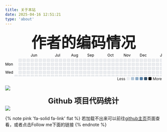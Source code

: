 ```yaml
---
title: 关于本站
date: 2025-04-16 12:51:21
type: 'about'
---
```


<center><font size=7><b>作者的编码情况</b></font></center>


<div style="display: inline-block; max-width: 100%; overflow-x: auto;"><svg height="111" width="719"><g width="686" transform="translate(30, 21)"><rect width="10" height="10" rx="2" ry="2" x="0" y="52" style="fill: rgb(235, 237, 240); outline: rgba(27, 31, 35, 0.06) solid 1px; outline-offset: -1px; shape-rendering: geometricprecision;"><title>0s on May 2nd 2024</title></rect><rect width="10" height="10" rx="2" ry="2" x="0" y="65" style="fill: rgb(235, 237, 240); outline: rgba(27, 31, 35, 0.06) solid 1px; outline-offset: -1px; shape-rendering: geometricprecision;"><title>0s on May 3rd 2024</title></rect><rect width="10" height="10" rx="2" ry="2" x="0" y="78" style="fill: rgb(235, 237, 240); outline: rgba(27, 31, 35, 0.06) solid 1px; outline-offset: -1px; shape-rendering: geometricprecision;"><title>0s on May 4th 2024</title></rect><rect width="10" height="10" rx="2" ry="2" x="13" y="0" style="fill: rgb(235, 237, 240); outline: rgba(27, 31, 35, 0.06) solid 1px; outline-offset: -1px; shape-rendering: geometricprecision;"><title>0s on May 5th 2024</title></rect><rect width="10" height="10" rx="2" ry="2" x="13" y="13" style="fill: rgb(235, 237, 240); outline: rgba(27, 31, 35, 0.06) solid 1px; outline-offset: -1px; shape-rendering: geometricprecision;"><title>0s on May 6th 2024</title></rect><rect width="10" height="10" rx="2" ry="2" x="13" y="26" style="fill: rgb(235, 237, 240); outline: rgba(27, 31, 35, 0.06) solid 1px; outline-offset: -1px; shape-rendering: geometricprecision;"><title>0s on May 7th 2024</title></rect><rect width="10" height="10" rx="2" ry="2" x="13" y="39" style="fill: rgb(235, 237, 240); outline: rgba(27, 31, 35, 0.06) solid 1px; outline-offset: -1px; shape-rendering: geometricprecision;"><title>0s on May 8th 2024</title></rect><rect width="10" height="10" rx="2" ry="2" x="13" y="52" style="fill: rgb(235, 237, 240); outline: rgba(27, 31, 35, 0.06) solid 1px; outline-offset: -1px; shape-rendering: geometricprecision;"><title>0s on May 9th 2024</title></rect><rect width="10" height="10" rx="2" ry="2" x="13" y="65" style="fill: rgb(235, 237, 240); outline: rgba(27, 31, 35, 0.06) solid 1px; outline-offset: -1px; shape-rendering: geometricprecision;"><title>0s on May 10th 2024</title></rect><rect width="10" height="10" rx="2" ry="2" x="13" y="78" style="fill: rgb(235, 237, 240); outline: rgba(27, 31, 35, 0.06) solid 1px; outline-offset: -1px; shape-rendering: geometricprecision;"><title>0s on May 11th 2024</title></rect><rect width="10" height="10" rx="2" ry="2" x="26" y="0" style="fill: rgb(235, 237, 240); outline: rgba(27, 31, 35, 0.06) solid 1px; outline-offset: -1px; shape-rendering: geometricprecision;"><title>0s on May 12th 2024</title></rect><rect width="10" height="10" rx="2" ry="2" x="26" y="13" style="fill: rgb(235, 237, 240); outline: rgba(27, 31, 35, 0.06) solid 1px; outline-offset: -1px; shape-rendering: geometricprecision;"><title>0s on May 13th 2024</title></rect><rect width="10" height="10" rx="2" ry="2" x="26" y="26" style="fill: rgb(235, 237, 240); outline: rgba(27, 31, 35, 0.06) solid 1px; outline-offset: -1px; shape-rendering: geometricprecision;"><title>0s on May 14th 2024</title></rect><rect width="10" height="10" rx="2" ry="2" x="26" y="39" style="fill: rgb(235, 237, 240); outline: rgba(27, 31, 35, 0.06) solid 1px; outline-offset: -1px; shape-rendering: geometricprecision;"><title>0s on May 15th 2024</title></rect><rect width="10" height="10" rx="2" ry="2" x="26" y="52" style="fill: rgb(235, 237, 240); outline: rgba(27, 31, 35, 0.06) solid 1px; outline-offset: -1px; shape-rendering: geometricprecision;"><title>0s on May 16th 2024</title></rect><rect width="10" height="10" rx="2" ry="2" x="26" y="65" style="fill: rgb(235, 237, 240); outline: rgba(27, 31, 35, 0.06) solid 1px; outline-offset: -1px; shape-rendering: geometricprecision;"><title>0s on May 17th 2024</title></rect><rect width="10" height="10" rx="2" ry="2" x="26" y="78" style="fill: rgb(235, 237, 240); outline: rgba(27, 31, 35, 0.06) solid 1px; outline-offset: -1px; shape-rendering: geometricprecision;"><title>0s on May 18th 2024</title></rect><rect width="10" height="10" rx="2" ry="2" x="39" y="0" style="fill: rgb(235, 237, 240); outline: rgba(27, 31, 35, 0.06) solid 1px; outline-offset: -1px; shape-rendering: geometricprecision;"><title>0s on May 19th 2024</title></rect><rect width="10" height="10" rx="2" ry="2" x="39" y="13" style="fill: rgb(235, 237, 240); outline: rgba(27, 31, 35, 0.06) solid 1px; outline-offset: -1px; shape-rendering: geometricprecision;"><title>0s on May 20th 2024</title></rect><rect width="10" height="10" rx="2" ry="2" x="39" y="26" style="fill: rgb(235, 237, 240); outline: rgba(27, 31, 35, 0.06) solid 1px; outline-offset: -1px; shape-rendering: geometricprecision;"><title>0s on May 21st 2024</title></rect><rect width="10" height="10" rx="2" ry="2" x="39" y="39" style="fill: rgb(235, 237, 240); outline: rgba(27, 31, 35, 0.06) solid 1px; outline-offset: -1px; shape-rendering: geometricprecision;"><title>0s on May 22nd 2024</title></rect><rect width="10" height="10" rx="2" ry="2" x="39" y="52" style="fill: rgb(235, 237, 240); outline: rgba(27, 31, 35, 0.06) solid 1px; outline-offset: -1px; shape-rendering: geometricprecision;"><title>0s on May 23rd 2024</title></rect><rect width="10" height="10" rx="2" ry="2" x="39" y="65" style="fill: rgb(235, 237, 240); outline: rgba(27, 31, 35, 0.06) solid 1px; outline-offset: -1px; shape-rendering: geometricprecision;"><title>0s on May 24th 2024</title></rect><rect width="10" height="10" rx="2" ry="2" x="39" y="78" style="fill: rgb(235, 237, 240); outline: rgba(27, 31, 35, 0.06) solid 1px; outline-offset: -1px; shape-rendering: geometricprecision;"><title>0s on May 25th 2024</title></rect><rect width="10" height="10" rx="2" ry="2" x="52" y="0" style="fill: rgb(235, 237, 240); outline: rgba(27, 31, 35, 0.06) solid 1px; outline-offset: -1px; shape-rendering: geometricprecision;"><title>0s on May 26th 2024</title></rect><rect width="10" height="10" rx="2" ry="2" x="52" y="13" style="fill: rgb(235, 237, 240); outline: rgba(27, 31, 35, 0.06) solid 1px; outline-offset: -1px; shape-rendering: geometricprecision;"><title>0s on May 27th 2024</title></rect><rect width="10" height="10" rx="2" ry="2" x="52" y="26" style="fill: rgb(235, 237, 240); outline: rgba(27, 31, 35, 0.06) solid 1px; outline-offset: -1px; shape-rendering: geometricprecision;"><title>0s on May 28th 2024</title></rect><rect width="10" height="10" rx="2" ry="2" x="52" y="39" style="fill: rgb(235, 237, 240); outline: rgba(27, 31, 35, 0.06) solid 1px; outline-offset: -1px; shape-rendering: geometricprecision;"><title>0s on May 29th 2024</title></rect><rect width="10" height="10" rx="2" ry="2" x="52" y="52" style="fill: rgb(235, 237, 240); outline: rgba(27, 31, 35, 0.06) solid 1px; outline-offset: -1px; shape-rendering: geometricprecision;"><title>0s on May 30th 2024</title></rect><rect width="10" height="10" rx="2" ry="2" x="52" y="65" style="fill: rgb(235, 237, 240); outline: rgba(27, 31, 35, 0.06) solid 1px; outline-offset: -1px; shape-rendering: geometricprecision;"><title>0s on May 31st 2024</title></rect><rect width="10" height="10" rx="2" ry="2" x="52" y="78" style="fill: rgb(235, 237, 240); outline: rgba(27, 31, 35, 0.06) solid 1px; outline-offset: -1px; shape-rendering: geometricprecision;"><title>0s on Jun 1st 2024</title></rect><rect width="10" height="10" rx="2" ry="2" x="65" y="0" style="fill: rgb(235, 237, 240); outline: rgba(27, 31, 35, 0.06) solid 1px; outline-offset: -1px; shape-rendering: geometricprecision;"><title>0s on Jun 2nd 2024</title></rect><rect width="10" height="10" rx="2" ry="2" x="65" y="13" style="fill: rgb(235, 237, 240); outline: rgba(27, 31, 35, 0.06) solid 1px; outline-offset: -1px; shape-rendering: geometricprecision;"><title>0s on Jun 3rd 2024</title></rect><rect width="10" height="10" rx="2" ry="2" x="65" y="26" style="fill: rgb(235, 237, 240); outline: rgba(27, 31, 35, 0.06) solid 1px; outline-offset: -1px; shape-rendering: geometricprecision;"><title>0s on Jun 4th 2024</title></rect><rect width="10" height="10" rx="2" ry="2" x="65" y="39" style="fill: rgb(235, 237, 240); outline: rgba(27, 31, 35, 0.06) solid 1px; outline-offset: -1px; shape-rendering: geometricprecision;"><title>0s on Jun 5th 2024</title></rect><rect width="10" height="10" rx="2" ry="2" x="65" y="52" style="fill: rgb(235, 237, 240); outline: rgba(27, 31, 35, 0.06) solid 1px; outline-offset: -1px; shape-rendering: geometricprecision;"><title>0s on Jun 6th 2024</title></rect><rect width="10" height="10" rx="2" ry="2" x="65" y="65" style="fill: rgb(235, 237, 240); outline: rgba(27, 31, 35, 0.06) solid 1px; outline-offset: -1px; shape-rendering: geometricprecision;"><title>0s on Jun 7th 2024</title></rect><rect width="10" height="10" rx="2" ry="2" x="65" y="78" style="fill: rgb(235, 237, 240); outline: rgba(27, 31, 35, 0.06) solid 1px; outline-offset: -1px; shape-rendering: geometricprecision;"><title>0s on Jun 8th 2024</title></rect><rect width="10" height="10" rx="2" ry="2" x="78" y="0" style="fill: rgb(235, 237, 240); outline: rgba(27, 31, 35, 0.06) solid 1px; outline-offset: -1px; shape-rendering: geometricprecision;"><title>0s on Jun 9th 2024</title></rect><rect width="10" height="10" rx="2" ry="2" x="78" y="13" style="fill: rgb(235, 237, 240); outline: rgba(27, 31, 35, 0.06) solid 1px; outline-offset: -1px; shape-rendering: geometricprecision;"><title>0s on Jun 10th 2024</title></rect><rect width="10" height="10" rx="2" ry="2" x="78" y="26" style="fill: rgb(235, 237, 240); outline: rgba(27, 31, 35, 0.06) solid 1px; outline-offset: -1px; shape-rendering: geometricprecision;"><title>0s on Jun 11th 2024</title></rect><rect width="10" height="10" rx="2" ry="2" x="78" y="39" style="fill: rgb(235, 237, 240); outline: rgba(27, 31, 35, 0.06) solid 1px; outline-offset: -1px; shape-rendering: geometricprecision;"><title>0s on Jun 12th 2024</title></rect><rect width="10" height="10" rx="2" ry="2" x="78" y="52" style="fill: rgb(235, 237, 240); outline: rgba(27, 31, 35, 0.06) solid 1px; outline-offset: -1px; shape-rendering: geometricprecision;"><title>0s on Jun 13th 2024</title></rect><rect width="10" height="10" rx="2" ry="2" x="78" y="65" style="fill: rgb(235, 237, 240); outline: rgba(27, 31, 35, 0.06) solid 1px; outline-offset: -1px; shape-rendering: geometricprecision;"><title>0s on Jun 14th 2024</title></rect><rect width="10" height="10" rx="2" ry="2" x="78" y="78" style="fill: rgb(235, 237, 240); outline: rgba(27, 31, 35, 0.06) solid 1px; outline-offset: -1px; shape-rendering: geometricprecision;"><title>0s on Jun 15th 2024</title></rect><rect width="10" height="10" rx="2" ry="2" x="91" y="0" style="fill: rgb(235, 237, 240); outline: rgba(27, 31, 35, 0.06) solid 1px; outline-offset: -1px; shape-rendering: geometricprecision;"><title>0s on Jun 16th 2024</title></rect><rect width="10" height="10" rx="2" ry="2" x="91" y="13" style="fill: rgb(235, 237, 240); outline: rgba(27, 31, 35, 0.06) solid 1px; outline-offset: -1px; shape-rendering: geometricprecision;"><title>0s on Jun 17th 2024</title></rect><rect width="10" height="10" rx="2" ry="2" x="91" y="26" style="fill: rgb(235, 237, 240); outline: rgba(27, 31, 35, 0.06) solid 1px; outline-offset: -1px; shape-rendering: geometricprecision;"><title>0s on Jun 18th 2024</title></rect><rect width="10" height="10" rx="2" ry="2" x="91" y="39" style="fill: rgb(235, 237, 240); outline: rgba(27, 31, 35, 0.06) solid 1px; outline-offset: -1px; shape-rendering: geometricprecision;"><title>0s on Jun 19th 2024</title></rect><rect width="10" height="10" rx="2" ry="2" x="91" y="52" style="fill: rgb(235, 237, 240); outline: rgba(27, 31, 35, 0.06) solid 1px; outline-offset: -1px; shape-rendering: geometricprecision;"><title>0s on Jun 20th 2024</title></rect><rect width="10" height="10" rx="2" ry="2" x="91" y="65" style="fill: rgb(235, 237, 240); outline: rgba(27, 31, 35, 0.06) solid 1px; outline-offset: -1px; shape-rendering: geometricprecision;"><title>0s on Jun 21st 2024</title></rect><rect width="10" height="10" rx="2" ry="2" x="91" y="78" style="fill: rgb(235, 237, 240); outline: rgba(27, 31, 35, 0.06) solid 1px; outline-offset: -1px; shape-rendering: geometricprecision;"><title>0s on Jun 22nd 2024</title></rect><rect width="10" height="10" rx="2" ry="2" x="104" y="0" style="fill: rgb(235, 237, 240); outline: rgba(27, 31, 35, 0.06) solid 1px; outline-offset: -1px; shape-rendering: geometricprecision;"><title>0s on Jun 23rd 2024</title></rect><rect width="10" height="10" rx="2" ry="2" x="104" y="13" style="fill: rgb(235, 237, 240); outline: rgba(27, 31, 35, 0.06) solid 1px; outline-offset: -1px; shape-rendering: geometricprecision;"><title>0s on Jun 24th 2024</title></rect><rect width="10" height="10" rx="2" ry="2" x="104" y="26" style="fill: rgb(235, 237, 240); outline: rgba(27, 31, 35, 0.06) solid 1px; outline-offset: -1px; shape-rendering: geometricprecision;"><title>0s on Jun 25th 2024</title></rect><rect width="10" height="10" rx="2" ry="2" x="104" y="39" style="fill: rgb(235, 237, 240); outline: rgba(27, 31, 35, 0.06) solid 1px; outline-offset: -1px; shape-rendering: geometricprecision;"><title>0s on Jun 26th 2024</title></rect><rect width="10" height="10" rx="2" ry="2" x="104" y="52" style="fill: rgb(235, 237, 240); outline: rgba(27, 31, 35, 0.06) solid 1px; outline-offset: -1px; shape-rendering: geometricprecision;"><title>0s on Jun 27th 2024</title></rect><rect width="10" height="10" rx="2" ry="2" x="104" y="65" style="fill: rgb(235, 237, 240); outline: rgba(27, 31, 35, 0.06) solid 1px; outline-offset: -1px; shape-rendering: geometricprecision;"><title>0s on Jun 28th 2024</title></rect><rect width="10" height="10" rx="2" ry="2" x="104" y="78" style="fill: rgb(235, 237, 240); outline: rgba(27, 31, 35, 0.06) solid 1px; outline-offset: -1px; shape-rendering: geometricprecision;"><title>0s on Jun 29th 2024</title></rect><rect width="10" height="10" rx="2" ry="2" x="117" y="0" style="fill: rgb(235, 237, 240); outline: rgba(27, 31, 35, 0.06) solid 1px; outline-offset: -1px; shape-rendering: geometricprecision;"><title>0s on Jun 30th 2024</title></rect><rect width="10" height="10" rx="2" ry="2" x="117" y="13" style="fill: rgb(235, 237, 240); outline: rgba(27, 31, 35, 0.06) solid 1px; outline-offset: -1px; shape-rendering: geometricprecision;"><title>0s on Jul 1st 2024</title></rect><rect width="10" height="10" rx="2" ry="2" x="117" y="26" style="fill: rgb(235, 237, 240); outline: rgba(27, 31, 35, 0.06) solid 1px; outline-offset: -1px; shape-rendering: geometricprecision;"><title>0s on Jul 2nd 2024</title></rect><rect width="10" height="10" rx="2" ry="2" x="117" y="39" style="fill: rgb(235, 237, 240); outline: rgba(27, 31, 35, 0.06) solid 1px; outline-offset: -1px; shape-rendering: geometricprecision;"><title>0s on Jul 3rd 2024</title></rect><rect width="10" height="10" rx="2" ry="2" x="117" y="52" style="fill: rgb(235, 237, 240); outline: rgba(27, 31, 35, 0.06) solid 1px; outline-offset: -1px; shape-rendering: geometricprecision;"><title>0s on Jul 4th 2024</title></rect><rect width="10" height="10" rx="2" ry="2" x="117" y="65" style="fill: rgb(235, 237, 240); outline: rgba(27, 31, 35, 0.06) solid 1px; outline-offset: -1px; shape-rendering: geometricprecision;"><title>0s on Jul 5th 2024</title></rect><rect width="10" height="10" rx="2" ry="2" x="117" y="78" style="fill: rgb(235, 237, 240); outline: rgba(27, 31, 35, 0.06) solid 1px; outline-offset: -1px; shape-rendering: geometricprecision;"><title>0s on Jul 6th 2024</title></rect><rect width="10" height="10" rx="2" ry="2" x="130" y="0" style="fill: rgb(235, 237, 240); outline: rgba(27, 31, 35, 0.06) solid 1px; outline-offset: -1px; shape-rendering: geometricprecision;"><title>0s on Jul 7th 2024</title></rect><rect width="10" height="10" rx="2" ry="2" x="130" y="13" style="fill: rgb(235, 237, 240); outline: rgba(27, 31, 35, 0.06) solid 1px; outline-offset: -1px; shape-rendering: geometricprecision;"><title>0s on Jul 8th 2024</title></rect><rect width="10" height="10" rx="2" ry="2" x="130" y="26" style="fill: rgb(235, 237, 240); outline: rgba(27, 31, 35, 0.06) solid 1px; outline-offset: -1px; shape-rendering: geometricprecision;"><title>0s on Jul 9th 2024</title></rect><rect width="10" height="10" rx="2" ry="2" x="130" y="39" style="fill: rgb(235, 237, 240); outline: rgba(27, 31, 35, 0.06) solid 1px; outline-offset: -1px; shape-rendering: geometricprecision;"><title>0s on Jul 10th 2024</title></rect><rect width="10" height="10" rx="2" ry="2" x="130" y="52" style="fill: rgb(235, 237, 240); outline: rgba(27, 31, 35, 0.06) solid 1px; outline-offset: -1px; shape-rendering: geometricprecision;"><title>0s on Jul 11th 2024</title></rect><rect width="10" height="10" rx="2" ry="2" x="130" y="65" style="fill: rgb(235, 237, 240); outline: rgba(27, 31, 35, 0.06) solid 1px; outline-offset: -1px; shape-rendering: geometricprecision;"><title>0s on Jul 12th 2024</title></rect><rect width="10" height="10" rx="2" ry="2" x="130" y="78" style="fill: rgb(235, 237, 240); outline: rgba(27, 31, 35, 0.06) solid 1px; outline-offset: -1px; shape-rendering: geometricprecision;"><title>0s on Jul 13th 2024</title></rect><rect width="10" height="10" rx="2" ry="2" x="143" y="0" style="fill: rgb(235, 237, 240); outline: rgba(27, 31, 35, 0.06) solid 1px; outline-offset: -1px; shape-rendering: geometricprecision;"><title>0s on Jul 14th 2024</title></rect><rect width="10" height="10" rx="2" ry="2" x="143" y="13" style="fill: rgb(235, 237, 240); outline: rgba(27, 31, 35, 0.06) solid 1px; outline-offset: -1px; shape-rendering: geometricprecision;"><title>0s on Jul 15th 2024</title></rect><rect width="10" height="10" rx="2" ry="2" x="143" y="26" style="fill: rgb(235, 237, 240); outline: rgba(27, 31, 35, 0.06) solid 1px; outline-offset: -1px; shape-rendering: geometricprecision;"><title>0s on Jul 16th 2024</title></rect><rect width="10" height="10" rx="2" ry="2" x="143" y="39" style="fill: rgb(235, 237, 240); outline: rgba(27, 31, 35, 0.06) solid 1px; outline-offset: -1px; shape-rendering: geometricprecision;"><title>0s on Jul 17th 2024</title></rect><rect width="10" height="10" rx="2" ry="2" x="143" y="52" style="fill: rgb(235, 237, 240); outline: rgba(27, 31, 35, 0.06) solid 1px; outline-offset: -1px; shape-rendering: geometricprecision;"><title>0s on Jul 18th 2024</title></rect><rect width="10" height="10" rx="2" ry="2" x="143" y="65" style="fill: rgb(235, 237, 240); outline: rgba(27, 31, 35, 0.06) solid 1px; outline-offset: -1px; shape-rendering: geometricprecision;"><title>0s on Jul 19th 2024</title></rect><rect width="10" height="10" rx="2" ry="2" x="143" y="78" style="fill: rgb(235, 237, 240); outline: rgba(27, 31, 35, 0.06) solid 1px; outline-offset: -1px; shape-rendering: geometricprecision;"><title>0s on Jul 20th 2024</title></rect><rect width="10" height="10" rx="2" ry="2" x="156" y="0" style="fill: rgb(235, 237, 240); outline: rgba(27, 31, 35, 0.06) solid 1px; outline-offset: -1px; shape-rendering: geometricprecision;"><title>0s on Jul 21st 2024</title></rect><rect width="10" height="10" rx="2" ry="2" x="156" y="13" style="fill: rgb(235, 237, 240); outline: rgba(27, 31, 35, 0.06) solid 1px; outline-offset: -1px; shape-rendering: geometricprecision;"><title>0s on Jul 22nd 2024</title></rect><rect width="10" height="10" rx="2" ry="2" x="156" y="26" style="fill: rgb(235, 237, 240); outline: rgba(27, 31, 35, 0.06) solid 1px; outline-offset: -1px; shape-rendering: geometricprecision;"><title>0s on Jul 23rd 2024</title></rect><rect width="10" height="10" rx="2" ry="2" x="156" y="39" style="fill: rgb(235, 237, 240); outline: rgba(27, 31, 35, 0.06) solid 1px; outline-offset: -1px; shape-rendering: geometricprecision;"><title>0s on Jul 24th 2024</title></rect><rect width="10" height="10" rx="2" ry="2" x="156" y="52" style="fill: rgb(235, 237, 240); outline: rgba(27, 31, 35, 0.06) solid 1px; outline-offset: -1px; shape-rendering: geometricprecision;"><title>0s on Jul 25th 2024</title></rect><rect width="10" height="10" rx="2" ry="2" x="156" y="65" style="fill: rgb(235, 237, 240); outline: rgba(27, 31, 35, 0.06) solid 1px; outline-offset: -1px; shape-rendering: geometricprecision;"><title>0s on Jul 26th 2024</title></rect><rect width="10" height="10" rx="2" ry="2" x="156" y="78" style="fill: rgb(235, 237, 240); outline: rgba(27, 31, 35, 0.06) solid 1px; outline-offset: -1px; shape-rendering: geometricprecision;"><title>0s on Jul 27th 2024</title></rect><rect width="10" height="10" rx="2" ry="2" x="169" y="0" style="fill: rgb(235, 237, 240); outline: rgba(27, 31, 35, 0.06) solid 1px; outline-offset: -1px; shape-rendering: geometricprecision;"><title>0s on Jul 28th 2024</title></rect><rect width="10" height="10" rx="2" ry="2" x="169" y="13" style="fill: rgb(235, 237, 240); outline: rgba(27, 31, 35, 0.06) solid 1px; outline-offset: -1px; shape-rendering: geometricprecision;"><title>0s on Jul 29th 2024</title></rect><rect width="10" height="10" rx="2" ry="2" x="169" y="26" style="fill: rgb(235, 237, 240); outline: rgba(27, 31, 35, 0.06) solid 1px; outline-offset: -1px; shape-rendering: geometricprecision;"><title>0s on Jul 30th 2024</title></rect><rect width="10" height="10" rx="2" ry="2" x="169" y="39" style="fill: rgb(235, 237, 240); outline: rgba(27, 31, 35, 0.06) solid 1px; outline-offset: -1px; shape-rendering: geometricprecision;"><title>0s on Jul 31st 2024</title></rect><rect width="10" height="10" rx="2" ry="2" x="169" y="52" style="fill: rgb(235, 237, 240); outline: rgba(27, 31, 35, 0.06) solid 1px; outline-offset: -1px; shape-rendering: geometricprecision;"><title>0s on Aug 1st 2024</title></rect><rect width="10" height="10" rx="2" ry="2" x="169" y="65" style="fill: rgb(235, 237, 240); outline: rgba(27, 31, 35, 0.06) solid 1px; outline-offset: -1px; shape-rendering: geometricprecision;"><title>0s on Aug 2nd 2024</title></rect><rect width="10" height="10" rx="2" ry="2" x="169" y="78" style="fill: rgb(235, 237, 240); outline: rgba(27, 31, 35, 0.06) solid 1px; outline-offset: -1px; shape-rendering: geometricprecision;"><title>0s on Aug 3rd 2024</title></rect><rect width="10" height="10" rx="2" ry="2" x="182" y="0" style="fill: rgb(235, 237, 240); outline: rgba(27, 31, 35, 0.06) solid 1px; outline-offset: -1px; shape-rendering: geometricprecision;"><title>0s on Aug 4th 2024</title></rect><rect width="10" height="10" rx="2" ry="2" x="182" y="13" style="fill: rgb(235, 237, 240); outline: rgba(27, 31, 35, 0.06) solid 1px; outline-offset: -1px; shape-rendering: geometricprecision;"><title>0s on Aug 5th 2024</title></rect><rect width="10" height="10" rx="2" ry="2" x="182" y="26" style="fill: rgb(235, 237, 240); outline: rgba(27, 31, 35, 0.06) solid 1px; outline-offset: -1px; shape-rendering: geometricprecision;"><title>0s on Aug 6th 2024</title></rect><rect width="10" height="10" rx="2" ry="2" x="182" y="39" style="fill: rgb(235, 237, 240); outline: rgba(27, 31, 35, 0.06) solid 1px; outline-offset: -1px; shape-rendering: geometricprecision;"><title>0s on Aug 7th 2024</title></rect><rect width="10" height="10" rx="2" ry="2" x="182" y="52" style="fill: rgb(235, 237, 240); outline: rgba(27, 31, 35, 0.06) solid 1px; outline-offset: -1px; shape-rendering: geometricprecision;"><title>0s on Aug 8th 2024</title></rect><rect width="10" height="10" rx="2" ry="2" x="182" y="65" style="fill: rgb(235, 237, 240); outline: rgba(27, 31, 35, 0.06) solid 1px; outline-offset: -1px; shape-rendering: geometricprecision;"><title>0s on Aug 9th 2024</title></rect><rect width="10" height="10" rx="2" ry="2" x="182" y="78" style="fill: rgb(235, 237, 240); outline: rgba(27, 31, 35, 0.06) solid 1px; outline-offset: -1px; shape-rendering: geometricprecision;"><title>0s on Aug 10th 2024</title></rect><rect width="10" height="10" rx="2" ry="2" x="195" y="0" style="fill: rgb(235, 237, 240); outline: rgba(27, 31, 35, 0.06) solid 1px; outline-offset: -1px; shape-rendering: geometricprecision;"><title>0s on Aug 11th 2024</title></rect><rect width="10" height="10" rx="2" ry="2" x="195" y="13" style="fill: rgb(235, 237, 240); outline: rgba(27, 31, 35, 0.06) solid 1px; outline-offset: -1px; shape-rendering: geometricprecision;"><title>0s on Aug 12th 2024</title></rect><rect width="10" height="10" rx="2" ry="2" x="195" y="26" style="fill: rgb(235, 237, 240); outline: rgba(27, 31, 35, 0.06) solid 1px; outline-offset: -1px; shape-rendering: geometricprecision;"><title>0s on Aug 13th 2024</title></rect><rect width="10" height="10" rx="2" ry="2" x="195" y="39" style="fill: rgb(235, 237, 240); outline: rgba(27, 31, 35, 0.06) solid 1px; outline-offset: -1px; shape-rendering: geometricprecision;"><title>0s on Aug 14th 2024</title></rect><rect width="10" height="10" rx="2" ry="2" x="195" y="52" style="fill: rgb(235, 237, 240); outline: rgba(27, 31, 35, 0.06) solid 1px; outline-offset: -1px; shape-rendering: geometricprecision;"><title>0s on Aug 15th 2024</title></rect><rect width="10" height="10" rx="2" ry="2" x="195" y="65" style="fill: rgb(235, 237, 240); outline: rgba(27, 31, 35, 0.06) solid 1px; outline-offset: -1px; shape-rendering: geometricprecision;"><title>0s on Aug 16th 2024</title></rect><rect width="10" height="10" rx="2" ry="2" x="195" y="78" style="fill: rgb(235, 237, 240); outline: rgba(27, 31, 35, 0.06) solid 1px; outline-offset: -1px; shape-rendering: geometricprecision;"><title>0s on Aug 17th 2024</title></rect><rect width="10" height="10" rx="2" ry="2" x="208" y="0" style="fill: rgb(235, 237, 240); outline: rgba(27, 31, 35, 0.06) solid 1px; outline-offset: -1px; shape-rendering: geometricprecision;"><title>0s on Aug 18th 2024</title></rect><rect width="10" height="10" rx="2" ry="2" x="208" y="13" style="fill: rgb(235, 237, 240); outline: rgba(27, 31, 35, 0.06) solid 1px; outline-offset: -1px; shape-rendering: geometricprecision;"><title>0s on Aug 19th 2024</title></rect><rect width="10" height="10" rx="2" ry="2" x="208" y="26" style="fill: rgb(235, 237, 240); outline: rgba(27, 31, 35, 0.06) solid 1px; outline-offset: -1px; shape-rendering: geometricprecision;"><title>0s on Aug 20th 2024</title></rect><rect width="10" height="10" rx="2" ry="2" x="208" y="39" style="fill: rgb(235, 237, 240); outline: rgba(27, 31, 35, 0.06) solid 1px; outline-offset: -1px; shape-rendering: geometricprecision;"><title>0s on Aug 21st 2024</title></rect><rect width="10" height="10" rx="2" ry="2" x="208" y="52" style="fill: rgb(235, 237, 240); outline: rgba(27, 31, 35, 0.06) solid 1px; outline-offset: -1px; shape-rendering: geometricprecision;"><title>0s on Aug 22nd 2024</title></rect><rect width="10" height="10" rx="2" ry="2" x="208" y="65" style="fill: rgb(235, 237, 240); outline: rgba(27, 31, 35, 0.06) solid 1px; outline-offset: -1px; shape-rendering: geometricprecision;"><title>0s on Aug 23rd 2024</title></rect><rect width="10" height="10" rx="2" ry="2" x="208" y="78" style="fill: rgb(235, 237, 240); outline: rgba(27, 31, 35, 0.06) solid 1px; outline-offset: -1px; shape-rendering: geometricprecision;"><title>0s on Aug 24th 2024</title></rect><rect width="10" height="10" rx="2" ry="2" x="221" y="0" style="fill: rgb(235, 237, 240); outline: rgba(27, 31, 35, 0.06) solid 1px; outline-offset: -1px; shape-rendering: geometricprecision;"><title>0s on Aug 25th 2024</title></rect><rect width="10" height="10" rx="2" ry="2" x="221" y="13" style="fill: rgb(235, 237, 240); outline: rgba(27, 31, 35, 0.06) solid 1px; outline-offset: -1px; shape-rendering: geometricprecision;"><title>0s on Aug 26th 2024</title></rect><rect width="10" height="10" rx="2" ry="2" x="221" y="26" style="fill: rgb(235, 237, 240); outline: rgba(27, 31, 35, 0.06) solid 1px; outline-offset: -1px; shape-rendering: geometricprecision;"><title>0s on Aug 27th 2024</title></rect><rect width="10" height="10" rx="2" ry="2" x="221" y="39" style="fill: rgb(235, 237, 240); outline: rgba(27, 31, 35, 0.06) solid 1px; outline-offset: -1px; shape-rendering: geometricprecision;"><title>0s on Aug 28th 2024</title></rect><rect width="10" height="10" rx="2" ry="2" x="221" y="52" style="fill: rgb(235, 237, 240); outline: rgba(27, 31, 35, 0.06) solid 1px; outline-offset: -1px; shape-rendering: geometricprecision;"><title>0s on Aug 29th 2024</title></rect><rect width="10" height="10" rx="2" ry="2" x="221" y="65" style="fill: rgb(235, 237, 240); outline: rgba(27, 31, 35, 0.06) solid 1px; outline-offset: -1px; shape-rendering: geometricprecision;"><title>0s on Aug 30th 2024</title></rect><rect width="10" height="10" rx="2" ry="2" x="221" y="78" style="fill: rgb(235, 237, 240); outline: rgba(27, 31, 35, 0.06) solid 1px; outline-offset: -1px; shape-rendering: geometricprecision;"><title>0s on Aug 31st 2024</title></rect><rect width="10" height="10" rx="2" ry="2" x="234" y="0" style="fill: rgb(235, 237, 240); outline: rgba(27, 31, 35, 0.06) solid 1px; outline-offset: -1px; shape-rendering: geometricprecision;"><title>0s on Sep 1st 2024</title></rect><rect width="10" height="10" rx="2" ry="2" x="234" y="13" style="fill: rgb(235, 237, 240); outline: rgba(27, 31, 35, 0.06) solid 1px; outline-offset: -1px; shape-rendering: geometricprecision;"><title>0s on Sep 2nd 2024</title></rect><rect width="10" height="10" rx="2" ry="2" x="234" y="26" style="fill: rgb(235, 237, 240); outline: rgba(27, 31, 35, 0.06) solid 1px; outline-offset: -1px; shape-rendering: geometricprecision;"><title>0s on Sep 3rd 2024</title></rect><rect width="10" height="10" rx="2" ry="2" x="234" y="39" style="fill: rgb(235, 237, 240); outline: rgba(27, 31, 35, 0.06) solid 1px; outline-offset: -1px; shape-rendering: geometricprecision;"><title>0s on Sep 4th 2024</title></rect><rect width="10" height="10" rx="2" ry="2" x="234" y="52" style="fill: rgb(235, 237, 240); outline: rgba(27, 31, 35, 0.06) solid 1px; outline-offset: -1px; shape-rendering: geometricprecision;"><title>0s on Sep 5th 2024</title></rect><rect width="10" height="10" rx="2" ry="2" x="234" y="65" style="fill: rgb(235, 237, 240); outline: rgba(27, 31, 35, 0.06) solid 1px; outline-offset: -1px; shape-rendering: geometricprecision;"><title>0s on Sep 6th 2024</title></rect><rect width="10" height="10" rx="2" ry="2" x="234" y="78" style="fill: rgb(235, 237, 240); outline: rgba(27, 31, 35, 0.06) solid 1px; outline-offset: -1px; shape-rendering: geometricprecision;"><title>0s on Sep 7th 2024</title></rect><rect width="10" height="10" rx="2" ry="2" x="247" y="0" style="fill: rgb(235, 237, 240); outline: rgba(27, 31, 35, 0.06) solid 1px; outline-offset: -1px; shape-rendering: geometricprecision;"><title>0s on Sep 8th 2024</title></rect><rect width="10" height="10" rx="2" ry="2" x="247" y="13" style="fill: rgb(235, 237, 240); outline: rgba(27, 31, 35, 0.06) solid 1px; outline-offset: -1px; shape-rendering: geometricprecision;"><title>0s on Sep 9th 2024</title></rect><rect width="10" height="10" rx="2" ry="2" x="247" y="26" style="fill: rgb(235, 237, 240); outline: rgba(27, 31, 35, 0.06) solid 1px; outline-offset: -1px; shape-rendering: geometricprecision;"><title>0s on Sep 10th 2024</title></rect><rect width="10" height="10" rx="2" ry="2" x="247" y="39" style="fill: rgb(235, 237, 240); outline: rgba(27, 31, 35, 0.06) solid 1px; outline-offset: -1px; shape-rendering: geometricprecision;"><title>0s on Sep 11th 2024</title></rect><rect width="10" height="10" rx="2" ry="2" x="247" y="52" style="fill: rgb(235, 237, 240); outline: rgba(27, 31, 35, 0.06) solid 1px; outline-offset: -1px; shape-rendering: geometricprecision;"><title>0s on Sep 12th 2024</title></rect><rect width="10" height="10" rx="2" ry="2" x="247" y="65" style="fill: rgb(235, 237, 240); outline: rgba(27, 31, 35, 0.06) solid 1px; outline-offset: -1px; shape-rendering: geometricprecision;"><title>0s on Sep 13th 2024</title></rect><rect width="10" height="10" rx="2" ry="2" x="247" y="78" style="fill: rgb(235, 237, 240); outline: rgba(27, 31, 35, 0.06) solid 1px; outline-offset: -1px; shape-rendering: geometricprecision;"><title>0s on Sep 14th 2024</title></rect><rect width="10" height="10" rx="2" ry="2" x="260" y="0" style="fill: rgb(235, 237, 240); outline: rgba(27, 31, 35, 0.06) solid 1px; outline-offset: -1px; shape-rendering: geometricprecision;"><title>0s on Sep 15th 2024</title></rect><rect width="10" height="10" rx="2" ry="2" x="260" y="13" style="fill: rgb(235, 237, 240); outline: rgba(27, 31, 35, 0.06) solid 1px; outline-offset: -1px; shape-rendering: geometricprecision;"><title>0s on Sep 16th 2024</title></rect><rect width="10" height="10" rx="2" ry="2" x="260" y="26" style="fill: rgb(235, 237, 240); outline: rgba(27, 31, 35, 0.06) solid 1px; outline-offset: -1px; shape-rendering: geometricprecision;"><title>0s on Sep 17th 2024</title></rect><rect width="10" height="10" rx="2" ry="2" x="260" y="39" style="fill: rgb(235, 237, 240); outline: rgba(27, 31, 35, 0.06) solid 1px; outline-offset: -1px; shape-rendering: geometricprecision;"><title>0s on Sep 18th 2024</title></rect><rect width="10" height="10" rx="2" ry="2" x="260" y="52" style="fill: rgb(235, 237, 240); outline: rgba(27, 31, 35, 0.06) solid 1px; outline-offset: -1px; shape-rendering: geometricprecision;"><title>0s on Sep 19th 2024</title></rect><rect width="10" height="10" rx="2" ry="2" x="260" y="65" style="fill: rgb(235, 237, 240); outline: rgba(27, 31, 35, 0.06) solid 1px; outline-offset: -1px; shape-rendering: geometricprecision;"><title>0s on Sep 20th 2024</title></rect><rect width="10" height="10" rx="2" ry="2" x="260" y="78" style="fill: rgb(235, 237, 240); outline: rgba(27, 31, 35, 0.06) solid 1px; outline-offset: -1px; shape-rendering: geometricprecision;"><title>0s on Sep 21st 2024</title></rect><rect width="10" height="10" rx="2" ry="2" x="273" y="0" style="fill: rgb(235, 237, 240); outline: rgba(27, 31, 35, 0.06) solid 1px; outline-offset: -1px; shape-rendering: geometricprecision;"><title>0s on Sep 22nd 2024</title></rect><rect width="10" height="10" rx="2" ry="2" x="273" y="13" style="fill: rgb(235, 237, 240); outline: rgba(27, 31, 35, 0.06) solid 1px; outline-offset: -1px; shape-rendering: geometricprecision;"><title>0s on Sep 23rd 2024</title></rect><rect width="10" height="10" rx="2" ry="2" x="273" y="26" style="fill: rgb(235, 237, 240); outline: rgba(27, 31, 35, 0.06) solid 1px; outline-offset: -1px; shape-rendering: geometricprecision;"><title>0s on Sep 24th 2024</title></rect><rect width="10" height="10" rx="2" ry="2" x="273" y="39" style="fill: rgb(235, 237, 240); outline: rgba(27, 31, 35, 0.06) solid 1px; outline-offset: -1px; shape-rendering: geometricprecision;"><title>0s on Sep 25th 2024</title></rect><rect width="10" height="10" rx="2" ry="2" x="273" y="52" style="fill: rgb(235, 237, 240); outline: rgba(27, 31, 35, 0.06) solid 1px; outline-offset: -1px; shape-rendering: geometricprecision;"><title>0s on Sep 26th 2024</title></rect><rect width="10" height="10" rx="2" ry="2" x="273" y="65" style="fill: rgb(235, 237, 240); outline: rgba(27, 31, 35, 0.06) solid 1px; outline-offset: -1px; shape-rendering: geometricprecision;"><title>0s on Sep 27th 2024</title></rect><rect width="10" height="10" rx="2" ry="2" x="273" y="78" style="fill: rgb(235, 237, 240); outline: rgba(27, 31, 35, 0.06) solid 1px; outline-offset: -1px; shape-rendering: geometricprecision;"><title>0s on Sep 28th 2024</title></rect><rect width="10" height="10" rx="2" ry="2" x="286" y="0" style="fill: rgb(235, 237, 240); outline: rgba(27, 31, 35, 0.06) solid 1px; outline-offset: -1px; shape-rendering: geometricprecision;"><title>0s on Sep 29th 2024</title></rect><rect width="10" height="10" rx="2" ry="2" x="286" y="13" style="fill: rgb(235, 237, 240); outline: rgba(27, 31, 35, 0.06) solid 1px; outline-offset: -1px; shape-rendering: geometricprecision;"><title>0s on Sep 30th 2024</title></rect><rect width="10" height="10" rx="2" ry="2" x="286" y="26" style="fill: rgb(235, 237, 240); outline: rgba(27, 31, 35, 0.06) solid 1px; outline-offset: -1px; shape-rendering: geometricprecision;"><title>0s on Oct 1st 2024</title></rect><rect width="10" height="10" rx="2" ry="2" x="286" y="39" style="fill: rgb(235, 237, 240); outline: rgba(27, 31, 35, 0.06) solid 1px; outline-offset: -1px; shape-rendering: geometricprecision;"><title>0s on Oct 2nd 2024</title></rect><rect width="10" height="10" rx="2" ry="2" x="286" y="52" style="fill: rgb(235, 237, 240); outline: rgba(27, 31, 35, 0.06) solid 1px; outline-offset: -1px; shape-rendering: geometricprecision;"><title>0s on Oct 3rd 2024</title></rect><rect width="10" height="10" rx="2" ry="2" x="286" y="65" style="fill: rgb(235, 237, 240); outline: rgba(27, 31, 35, 0.06) solid 1px; outline-offset: -1px; shape-rendering: geometricprecision;"><title>0s on Oct 4th 2024</title></rect><rect width="10" height="10" rx="2" ry="2" x="286" y="78" style="fill: rgb(235, 237, 240); outline: rgba(27, 31, 35, 0.06) solid 1px; outline-offset: -1px; shape-rendering: geometricprecision;"><title>0s on Oct 5th 2024</title></rect><rect width="10" height="10" rx="2" ry="2" x="299" y="0" style="fill: rgb(235, 237, 240); outline: rgba(27, 31, 35, 0.06) solid 1px; outline-offset: -1px; shape-rendering: geometricprecision;"><title>0s on Oct 6th 2024</title></rect><rect width="10" height="10" rx="2" ry="2" x="299" y="13" style="fill: rgb(235, 237, 240); outline: rgba(27, 31, 35, 0.06) solid 1px; outline-offset: -1px; shape-rendering: geometricprecision;"><title>0s on Oct 7th 2024</title></rect><rect width="10" height="10" rx="2" ry="2" x="299" y="26" style="fill: rgb(235, 237, 240); outline: rgba(27, 31, 35, 0.06) solid 1px; outline-offset: -1px; shape-rendering: geometricprecision;"><title>0s on Oct 8th 2024</title></rect><rect width="10" height="10" rx="2" ry="2" x="299" y="39" style="fill: rgb(235, 237, 240); outline: rgba(27, 31, 35, 0.06) solid 1px; outline-offset: -1px; shape-rendering: geometricprecision;"><title>0s on Oct 9th 2024</title></rect><rect width="10" height="10" rx="2" ry="2" x="299" y="52" style="fill: rgb(235, 237, 240); outline: rgba(27, 31, 35, 0.06) solid 1px; outline-offset: -1px; shape-rendering: geometricprecision;"><title>0s on Oct 10th 2024</title></rect><rect width="10" height="10" rx="2" ry="2" x="299" y="65" style="fill: rgb(235, 237, 240); outline: rgba(27, 31, 35, 0.06) solid 1px; outline-offset: -1px; shape-rendering: geometricprecision;"><title>0s on Oct 11th 2024</title></rect><rect width="10" height="10" rx="2" ry="2" x="299" y="78" style="fill: rgb(235, 237, 240); outline: rgba(27, 31, 35, 0.06) solid 1px; outline-offset: -1px; shape-rendering: geometricprecision;"><title>0s on Oct 12th 2024</title></rect><rect width="10" height="10" rx="2" ry="2" x="312" y="0" style="fill: rgb(235, 237, 240); outline: rgba(27, 31, 35, 0.06) solid 1px; outline-offset: -1px; shape-rendering: geometricprecision;"><title>0s on Oct 13th 2024</title></rect><rect width="10" height="10" rx="2" ry="2" x="312" y="13" style="fill: rgb(235, 237, 240); outline: rgba(27, 31, 35, 0.06) solid 1px; outline-offset: -1px; shape-rendering: geometricprecision;"><title>0s on Oct 14th 2024</title></rect><rect width="10" height="10" rx="2" ry="2" x="312" y="26" style="fill: rgb(235, 237, 240); outline: rgba(27, 31, 35, 0.06) solid 1px; outline-offset: -1px; shape-rendering: geometricprecision;"><title>0s on Oct 15th 2024</title></rect><rect width="10" height="10" rx="2" ry="2" x="312" y="39" style="fill: rgb(235, 237, 240); outline: rgba(27, 31, 35, 0.06) solid 1px; outline-offset: -1px; shape-rendering: geometricprecision;"><title>0s on Oct 16th 2024</title></rect><rect width="10" height="10" rx="2" ry="2" x="312" y="52" style="fill: rgb(235, 237, 240); outline: rgba(27, 31, 35, 0.06) solid 1px; outline-offset: -1px; shape-rendering: geometricprecision;"><title>0s on Oct 17th 2024</title></rect><rect width="10" height="10" rx="2" ry="2" x="312" y="65" style="fill: rgb(235, 237, 240); outline: rgba(27, 31, 35, 0.06) solid 1px; outline-offset: -1px; shape-rendering: geometricprecision;"><title>0s on Oct 18th 2024</title></rect><rect width="10" height="10" rx="2" ry="2" x="312" y="78" style="fill: rgb(235, 237, 240); outline: rgba(27, 31, 35, 0.06) solid 1px; outline-offset: -1px; shape-rendering: geometricprecision;"><title>0s on Oct 19th 2024</title></rect><rect width="10" height="10" rx="2" ry="2" x="325" y="0" style="fill: rgb(235, 237, 240); outline: rgba(27, 31, 35, 0.06) solid 1px; outline-offset: -1px; shape-rendering: geometricprecision;"><title>0s on Oct 20th 2024</title></rect><rect width="10" height="10" rx="2" ry="2" x="325" y="13" style="fill: rgb(235, 237, 240); outline: rgba(27, 31, 35, 0.06) solid 1px; outline-offset: -1px; shape-rendering: geometricprecision;"><title>0s on Oct 21st 2024</title></rect><rect width="10" height="10" rx="2" ry="2" x="325" y="26" style="fill: rgb(235, 237, 240); outline: rgba(27, 31, 35, 0.06) solid 1px; outline-offset: -1px; shape-rendering: geometricprecision;"><title>0s on Oct 22nd 2024</title></rect><rect width="10" height="10" rx="2" ry="2" x="325" y="39" style="fill: rgb(235, 237, 240); outline: rgba(27, 31, 35, 0.06) solid 1px; outline-offset: -1px; shape-rendering: geometricprecision;"><title>0s on Oct 23rd 2024</title></rect><rect width="10" height="10" rx="2" ry="2" x="325" y="52" style="fill: rgb(235, 237, 240); outline: rgba(27, 31, 35, 0.06) solid 1px; outline-offset: -1px; shape-rendering: geometricprecision;"><title>0s on Oct 24th 2024</title></rect><rect width="10" height="10" rx="2" ry="2" x="325" y="65" style="fill: rgb(235, 237, 240); outline: rgba(27, 31, 35, 0.06) solid 1px; outline-offset: -1px; shape-rendering: geometricprecision;"><title>0s on Oct 25th 2024</title></rect><rect width="10" height="10" rx="2" ry="2" x="325" y="78" style="fill: rgb(235, 237, 240); outline: rgba(27, 31, 35, 0.06) solid 1px; outline-offset: -1px; shape-rendering: geometricprecision;"><title>0s on Oct 26th 2024</title></rect><rect width="10" height="10" rx="2" ry="2" x="338" y="0" style="fill: rgb(235, 237, 240); outline: rgba(27, 31, 35, 0.06) solid 1px; outline-offset: -1px; shape-rendering: geometricprecision;"><title>0s on Oct 27th 2024</title></rect><rect width="10" height="10" rx="2" ry="2" x="338" y="13" style="fill: rgb(235, 237, 240); outline: rgba(27, 31, 35, 0.06) solid 1px; outline-offset: -1px; shape-rendering: geometricprecision;"><title>0s on Oct 28th 2024</title></rect><rect width="10" height="10" rx="2" ry="2" x="338" y="26" style="fill: rgb(235, 237, 240); outline: rgba(27, 31, 35, 0.06) solid 1px; outline-offset: -1px; shape-rendering: geometricprecision;"><title>0s on Oct 29th 2024</title></rect><rect width="10" height="10" rx="2" ry="2" x="338" y="39" style="fill: rgb(235, 237, 240); outline: rgba(27, 31, 35, 0.06) solid 1px; outline-offset: -1px; shape-rendering: geometricprecision;"><title>0s on Oct 30th 2024</title></rect><rect width="10" height="10" rx="2" ry="2" x="338" y="52" style="fill: rgb(235, 237, 240); outline: rgba(27, 31, 35, 0.06) solid 1px; outline-offset: -1px; shape-rendering: geometricprecision;"><title>0s on Oct 31st 2024</title></rect><rect width="10" height="10" rx="2" ry="2" x="338" y="65" style="fill: rgb(235, 237, 240); outline: rgba(27, 31, 35, 0.06) solid 1px; outline-offset: -1px; shape-rendering: geometricprecision;"><title>0s on Nov 1st 2024</title></rect><rect width="10" height="10" rx="2" ry="2" x="338" y="78" style="fill: rgb(235, 237, 240); outline: rgba(27, 31, 35, 0.06) solid 1px; outline-offset: -1px; shape-rendering: geometricprecision;"><title>0s on Nov 2nd 2024</title></rect><rect width="10" height="10" rx="2" ry="2" x="351" y="0" style="fill: rgb(235, 237, 240); outline: rgba(27, 31, 35, 0.06) solid 1px; outline-offset: -1px; shape-rendering: geometricprecision;"><title>0s on Nov 3rd 2024</title></rect><rect width="10" height="10" rx="2" ry="2" x="351" y="13" style="fill: rgb(235, 237, 240); outline: rgba(27, 31, 35, 0.06) solid 1px; outline-offset: -1px; shape-rendering: geometricprecision;"><title>0s on Nov 4th 2024</title></rect><rect width="10" height="10" rx="2" ry="2" x="351" y="26" style="fill: rgb(235, 237, 240); outline: rgba(27, 31, 35, 0.06) solid 1px; outline-offset: -1px; shape-rendering: geometricprecision;"><title>0s on Nov 5th 2024</title></rect><rect width="10" height="10" rx="2" ry="2" x="351" y="39" style="fill: rgb(235, 237, 240); outline: rgba(27, 31, 35, 0.06) solid 1px; outline-offset: -1px; shape-rendering: geometricprecision;"><title>0s on Nov 6th 2024</title></rect><rect width="10" height="10" rx="2" ry="2" x="351" y="52" style="fill: rgb(235, 237, 240); outline: rgba(27, 31, 35, 0.06) solid 1px; outline-offset: -1px; shape-rendering: geometricprecision;"><title>0s on Nov 7th 2024</title></rect><rect width="10" height="10" rx="2" ry="2" x="351" y="65" style="fill: rgb(235, 237, 240); outline: rgba(27, 31, 35, 0.06) solid 1px; outline-offset: -1px; shape-rendering: geometricprecision;"><title>0s on Nov 8th 2024</title></rect><rect width="10" height="10" rx="2" ry="2" x="351" y="78" style="fill: rgb(235, 237, 240); outline: rgba(27, 31, 35, 0.06) solid 1px; outline-offset: -1px; shape-rendering: geometricprecision;"><title>0s on Nov 9th 2024</title></rect><rect width="10" height="10" rx="2" ry="2" x="364" y="0" style="fill: rgb(235, 237, 240); outline: rgba(27, 31, 35, 0.06) solid 1px; outline-offset: -1px; shape-rendering: geometricprecision;"><title>0s on Nov 10th 2024</title></rect><rect width="10" height="10" rx="2" ry="2" x="364" y="13" style="fill: rgb(235, 237, 240); outline: rgba(27, 31, 35, 0.06) solid 1px; outline-offset: -1px; shape-rendering: geometricprecision;"><title>0s on Nov 11th 2024</title></rect><rect width="10" height="10" rx="2" ry="2" x="364" y="26" style="fill: rgb(235, 237, 240); outline: rgba(27, 31, 35, 0.06) solid 1px; outline-offset: -1px; shape-rendering: geometricprecision;"><title>0s on Nov 12th 2024</title></rect><rect width="10" height="10" rx="2" ry="2" x="364" y="39" style="fill: rgb(235, 237, 240); outline: rgba(27, 31, 35, 0.06) solid 1px; outline-offset: -1px; shape-rendering: geometricprecision;"><title>0s on Nov 13th 2024</title></rect><rect width="10" height="10" rx="2" ry="2" x="364" y="52" style="fill: rgb(235, 237, 240); outline: rgba(27, 31, 35, 0.06) solid 1px; outline-offset: -1px; shape-rendering: geometricprecision;"><title>0s on Nov 14th 2024</title></rect><rect width="10" height="10" rx="2" ry="2" x="364" y="65" style="fill: rgb(235, 237, 240); outline: rgba(27, 31, 35, 0.06) solid 1px; outline-offset: -1px; shape-rendering: geometricprecision;"><title>0s on Nov 15th 2024</title></rect><rect width="10" height="10" rx="2" ry="2" x="364" y="78" style="fill: rgb(235, 237, 240); outline: rgba(27, 31, 35, 0.06) solid 1px; outline-offset: -1px; shape-rendering: geometricprecision;"><title>0s on Nov 16th 2024</title></rect><rect width="10" height="10" rx="2" ry="2" x="377" y="0" style="fill: rgb(235, 237, 240); outline: rgba(27, 31, 35, 0.06) solid 1px; outline-offset: -1px; shape-rendering: geometricprecision;"><title>0s on Nov 17th 2024</title></rect><rect width="10" height="10" rx="2" ry="2" x="377" y="13" style="fill: rgb(235, 237, 240); outline: rgba(27, 31, 35, 0.06) solid 1px; outline-offset: -1px; shape-rendering: geometricprecision;"><title>0s on Nov 18th 2024</title></rect><rect width="10" height="10" rx="2" ry="2" x="377" y="26" style="fill: rgb(235, 237, 240); outline: rgba(27, 31, 35, 0.06) solid 1px; outline-offset: -1px; shape-rendering: geometricprecision;"><title>0s on Nov 19th 2024</title></rect><rect width="10" height="10" rx="2" ry="2" x="377" y="39" style="fill: rgb(235, 237, 240); outline: rgba(27, 31, 35, 0.06) solid 1px; outline-offset: -1px; shape-rendering: geometricprecision;"><title>0s on Nov 20th 2024</title></rect><rect width="10" height="10" rx="2" ry="2" x="377" y="52" style="fill: rgb(235, 237, 240); outline: rgba(27, 31, 35, 0.06) solid 1px; outline-offset: -1px; shape-rendering: geometricprecision;"><title>0s on Nov 21st 2024</title></rect><rect width="10" height="10" rx="2" ry="2" x="377" y="65" style="fill: rgb(235, 237, 240); outline: rgba(27, 31, 35, 0.06) solid 1px; outline-offset: -1px; shape-rendering: geometricprecision;"><title>0s on Nov 22nd 2024</title></rect><rect width="10" height="10" rx="2" ry="2" x="377" y="78" style="fill: rgb(235, 237, 240); outline: rgba(27, 31, 35, 0.06) solid 1px; outline-offset: -1px; shape-rendering: geometricprecision;"><title>0s on Nov 23rd 2024</title></rect><rect width="10" height="10" rx="2" ry="2" x="390" y="0" style="fill: rgb(235, 237, 240); outline: rgba(27, 31, 35, 0.06) solid 1px; outline-offset: -1px; shape-rendering: geometricprecision;"><title>0s on Nov 24th 2024</title></rect><rect width="10" height="10" rx="2" ry="2" x="390" y="13" style="fill: rgb(235, 237, 240); outline: rgba(27, 31, 35, 0.06) solid 1px; outline-offset: -1px; shape-rendering: geometricprecision;"><title>0s on Nov 25th 2024</title></rect><rect width="10" height="10" rx="2" ry="2" x="390" y="26" style="fill: rgb(235, 237, 240); outline: rgba(27, 31, 35, 0.06) solid 1px; outline-offset: -1px; shape-rendering: geometricprecision;"><title>0s on Nov 26th 2024</title></rect><rect width="10" height="10" rx="2" ry="2" x="390" y="39" style="fill: rgb(235, 237, 240); outline: rgba(27, 31, 35, 0.06) solid 1px; outline-offset: -1px; shape-rendering: geometricprecision;"><title>0s on Nov 27th 2024</title></rect><rect width="10" height="10" rx="2" ry="2" x="390" y="52" style="fill: rgb(235, 237, 240); outline: rgba(27, 31, 35, 0.06) solid 1px; outline-offset: -1px; shape-rendering: geometricprecision;"><title>0s on Nov 28th 2024</title></rect><rect width="10" height="10" rx="2" ry="2" x="390" y="65" style="fill: rgb(235, 237, 240); outline: rgba(27, 31, 35, 0.06) solid 1px; outline-offset: -1px; shape-rendering: geometricprecision;"><title>0s on Nov 29th 2024</title></rect><rect width="10" height="10" rx="2" ry="2" x="390" y="78" style="fill: rgb(235, 237, 240); outline: rgba(27, 31, 35, 0.06) solid 1px; outline-offset: -1px; shape-rendering: geometricprecision;"><title>0s on Nov 30th 2024</title></rect><rect width="10" height="10" rx="2" ry="2" x="403" y="0" style="fill: rgb(235, 237, 240); outline: rgba(27, 31, 35, 0.06) solid 1px; outline-offset: -1px; shape-rendering: geometricprecision;"><title>0s on Dec 1st 2024</title></rect><rect width="10" height="10" rx="2" ry="2" x="403" y="13" style="fill: rgb(235, 237, 240); outline: rgba(27, 31, 35, 0.06) solid 1px; outline-offset: -1px; shape-rendering: geometricprecision;"><title>0s on Dec 2nd 2024</title></rect><rect width="10" height="10" rx="2" ry="2" x="403" y="26" style="fill: rgb(235, 237, 240); outline: rgba(27, 31, 35, 0.06) solid 1px; outline-offset: -1px; shape-rendering: geometricprecision;"><title>0s on Dec 3rd 2024</title></rect><rect width="10" height="10" rx="2" ry="2" x="403" y="39" style="fill: rgb(235, 237, 240); outline: rgba(27, 31, 35, 0.06) solid 1px; outline-offset: -1px; shape-rendering: geometricprecision;"><title>0s on Dec 4th 2024</title></rect><rect width="10" height="10" rx="2" ry="2" x="403" y="52" style="fill: rgb(235, 237, 240); outline: rgba(27, 31, 35, 0.06) solid 1px; outline-offset: -1px; shape-rendering: geometricprecision;"><title>0s on Dec 5th 2024</title></rect><rect width="10" height="10" rx="2" ry="2" x="403" y="65" style="fill: rgb(235, 237, 240); outline: rgba(27, 31, 35, 0.06) solid 1px; outline-offset: -1px; shape-rendering: geometricprecision;"><title>0s on Dec 6th 2024</title></rect><rect width="10" height="10" rx="2" ry="2" x="403" y="78" style="fill: rgb(235, 237, 240); outline: rgba(27, 31, 35, 0.06) solid 1px; outline-offset: -1px; shape-rendering: geometricprecision;"><title>0s on Dec 7th 2024</title></rect><rect width="10" height="10" rx="2" ry="2" x="416" y="0" style="fill: rgb(235, 237, 240); outline: rgba(27, 31, 35, 0.06) solid 1px; outline-offset: -1px; shape-rendering: geometricprecision;"><title>0s on Dec 8th 2024</title></rect><rect width="10" height="10" rx="2" ry="2" x="416" y="13" style="fill: rgb(235, 237, 240); outline: rgba(27, 31, 35, 0.06) solid 1px; outline-offset: -1px; shape-rendering: geometricprecision;"><title>0s on Dec 9th 2024</title></rect><rect width="10" height="10" rx="2" ry="2" x="416" y="26" style="fill: rgb(235, 237, 240); outline: rgba(27, 31, 35, 0.06) solid 1px; outline-offset: -1px; shape-rendering: geometricprecision;"><title>0s on Dec 10th 2024</title></rect><rect width="10" height="10" rx="2" ry="2" x="416" y="39" style="fill: rgb(235, 237, 240); outline: rgba(27, 31, 35, 0.06) solid 1px; outline-offset: -1px; shape-rendering: geometricprecision;"><title>0s on Dec 11th 2024</title></rect><rect width="10" height="10" rx="2" ry="2" x="416" y="52" style="fill: rgb(235, 237, 240); outline: rgba(27, 31, 35, 0.06) solid 1px; outline-offset: -1px; shape-rendering: geometricprecision;"><title>0s on Dec 12th 2024</title></rect><rect width="10" height="10" rx="2" ry="2" x="416" y="65" style="fill: rgb(235, 237, 240); outline: rgba(27, 31, 35, 0.06) solid 1px; outline-offset: -1px; shape-rendering: geometricprecision;"><title>0s on Dec 13th 2024</title></rect><rect width="10" height="10" rx="2" ry="2" x="416" y="78" style="fill: rgb(235, 237, 240); outline: rgba(27, 31, 35, 0.06) solid 1px; outline-offset: -1px; shape-rendering: geometricprecision;"><title>0s on Dec 14th 2024</title></rect><rect width="10" height="10" rx="2" ry="2" x="429" y="0" style="fill: rgb(235, 237, 240); outline: rgba(27, 31, 35, 0.06) solid 1px; outline-offset: -1px; shape-rendering: geometricprecision;"><title>0s on Dec 15th 2024</title></rect><rect width="10" height="10" rx="2" ry="2" x="429" y="13" style="fill: rgb(235, 237, 240); outline: rgba(27, 31, 35, 0.06) solid 1px; outline-offset: -1px; shape-rendering: geometricprecision;"><title>0s on Dec 16th 2024</title></rect><rect width="10" height="10" rx="2" ry="2" x="429" y="26" style="fill: rgb(235, 237, 240); outline: rgba(27, 31, 35, 0.06) solid 1px; outline-offset: -1px; shape-rendering: geometricprecision;"><title>0s on Dec 17th 2024</title></rect><rect width="10" height="10" rx="2" ry="2" x="429" y="39" style="fill: rgb(235, 237, 240); outline: rgba(27, 31, 35, 0.06) solid 1px; outline-offset: -1px; shape-rendering: geometricprecision;"><title>0s on Dec 18th 2024</title></rect><rect width="10" height="10" rx="2" ry="2" x="429" y="52" style="fill: rgb(235, 237, 240); outline: rgba(27, 31, 35, 0.06) solid 1px; outline-offset: -1px; shape-rendering: geometricprecision;"><title>0s on Dec 19th 2024</title></rect><rect width="10" height="10" rx="2" ry="2" x="429" y="65" style="fill: rgb(235, 237, 240); outline: rgba(27, 31, 35, 0.06) solid 1px; outline-offset: -1px; shape-rendering: geometricprecision;"><title>0s on Dec 20th 2024</title></rect><rect width="10" height="10" rx="2" ry="2" x="429" y="78" style="fill: rgb(235, 237, 240); outline: rgba(27, 31, 35, 0.06) solid 1px; outline-offset: -1px; shape-rendering: geometricprecision;"><title>0s on Dec 21st 2024</title></rect><rect width="10" height="10" rx="2" ry="2" x="442" y="0" style="fill: rgb(235, 237, 240); outline: rgba(27, 31, 35, 0.06) solid 1px; outline-offset: -1px; shape-rendering: geometricprecision;"><title>0s on Dec 22nd 2024</title></rect><rect width="10" height="10" rx="2" ry="2" x="442" y="13" style="fill: rgb(235, 237, 240); outline: rgba(27, 31, 35, 0.06) solid 1px; outline-offset: -1px; shape-rendering: geometricprecision;"><title>0s on Dec 23rd 2024</title></rect><rect width="10" height="10" rx="2" ry="2" x="442" y="26" style="fill: rgb(235, 237, 240); outline: rgba(27, 31, 35, 0.06) solid 1px; outline-offset: -1px; shape-rendering: geometricprecision;"><title>0s on Dec 24th 2024</title></rect><rect width="10" height="10" rx="2" ry="2" x="442" y="39" style="fill: rgb(235, 237, 240); outline: rgba(27, 31, 35, 0.06) solid 1px; outline-offset: -1px; shape-rendering: geometricprecision;"><title>0s on Dec 25th 2024</title></rect><rect width="10" height="10" rx="2" ry="2" x="442" y="52" style="fill: rgb(235, 237, 240); outline: rgba(27, 31, 35, 0.06) solid 1px; outline-offset: -1px; shape-rendering: geometricprecision;"><title>0s on Dec 26th 2024</title></rect><rect width="10" height="10" rx="2" ry="2" x="442" y="65" style="fill: rgb(235, 237, 240); outline: rgba(27, 31, 35, 0.06) solid 1px; outline-offset: -1px; shape-rendering: geometricprecision;"><title>0s on Dec 27th 2024</title></rect><rect width="10" height="10" rx="2" ry="2" x="442" y="78" style="fill: rgb(235, 237, 240); outline: rgba(27, 31, 35, 0.06) solid 1px; outline-offset: -1px; shape-rendering: geometricprecision;"><title>0s on Dec 28th 2024</title></rect><rect width="10" height="10" rx="2" ry="2" x="455" y="0" style="fill: rgb(235, 237, 240); outline: rgba(27, 31, 35, 0.06) solid 1px; outline-offset: -1px; shape-rendering: geometricprecision;"><title>0s on Dec 29th 2024</title></rect><rect width="10" height="10" rx="2" ry="2" x="455" y="13" style="fill: rgb(235, 237, 240); outline: rgba(27, 31, 35, 0.06) solid 1px; outline-offset: -1px; shape-rendering: geometricprecision;"><title>0s on Dec 30th 2024</title></rect><rect width="10" height="10" rx="2" ry="2" x="455" y="26" style="fill: rgb(235, 237, 240); outline: rgba(27, 31, 35, 0.06) solid 1px; outline-offset: -1px; shape-rendering: geometricprecision;"><title>0s on Dec 31st 2024</title></rect><rect width="10" height="10" rx="2" ry="2" x="455" y="39" style="fill: rgb(235, 237, 240); outline: rgba(27, 31, 35, 0.06) solid 1px; outline-offset: -1px; shape-rendering: geometricprecision;"><title>0s on Jan 1st 2025</title></rect><rect width="10" height="10" rx="2" ry="2" x="455" y="52" style="fill: rgb(235, 237, 240); outline: rgba(27, 31, 35, 0.06) solid 1px; outline-offset: -1px; shape-rendering: geometricprecision;"><title>0s on Jan 2nd 2025</title></rect><rect width="10" height="10" rx="2" ry="2" x="455" y="65" style="fill: rgb(235, 237, 240); outline: rgba(27, 31, 35, 0.06) solid 1px; outline-offset: -1px; shape-rendering: geometricprecision;"><title>0s on Jan 3rd 2025</title></rect><rect width="10" height="10" rx="2" ry="2" x="455" y="78" style="fill: rgb(235, 237, 240); outline: rgba(27, 31, 35, 0.06) solid 1px; outline-offset: -1px; shape-rendering: geometricprecision;"><title>0s on Jan 4th 2025</title></rect><rect width="10" height="10" rx="2" ry="2" x="468" y="0" style="fill: rgb(235, 237, 240); outline: rgba(27, 31, 35, 0.06) solid 1px; outline-offset: -1px; shape-rendering: geometricprecision;"><title>0s on Jan 5th 2025</title></rect><rect width="10" height="10" rx="2" ry="2" x="468" y="13" style="fill: rgb(235, 237, 240); outline: rgba(27, 31, 35, 0.06) solid 1px; outline-offset: -1px; shape-rendering: geometricprecision;"><title>0s on Jan 6th 2025</title></rect><rect width="10" height="10" rx="2" ry="2" x="468" y="26" style="fill: rgb(235, 237, 240); outline: rgba(27, 31, 35, 0.06) solid 1px; outline-offset: -1px; shape-rendering: geometricprecision;"><title>0s on Jan 7th 2025</title></rect><rect width="10" height="10" rx="2" ry="2" x="468" y="39" style="fill: rgb(235, 237, 240); outline: rgba(27, 31, 35, 0.06) solid 1px; outline-offset: -1px; shape-rendering: geometricprecision;"><title>0s on Jan 8th 2025</title></rect><rect width="10" height="10" rx="2" ry="2" x="468" y="52" style="fill: rgb(235, 237, 240); outline: rgba(27, 31, 35, 0.06) solid 1px; outline-offset: -1px; shape-rendering: geometricprecision;"><title>0s on Jan 9th 2025</title></rect><rect width="10" height="10" rx="2" ry="2" x="468" y="65" style="fill: rgb(235, 237, 240); outline: rgba(27, 31, 35, 0.06) solid 1px; outline-offset: -1px; shape-rendering: geometricprecision;"><title>0s on Jan 10th 2025</title></rect><rect width="10" height="10" rx="2" ry="2" x="468" y="78" style="fill: rgb(235, 237, 240); outline: rgba(27, 31, 35, 0.06) solid 1px; outline-offset: -1px; shape-rendering: geometricprecision;"><title>0s on Jan 11th 2025</title></rect><rect width="10" height="10" rx="2" ry="2" x="481" y="0" style="fill: rgb(235, 237, 240); outline: rgba(27, 31, 35, 0.06) solid 1px; outline-offset: -1px; shape-rendering: geometricprecision;"><title>0s on Jan 12th 2025</title></rect><rect width="10" height="10" rx="2" ry="2" x="481" y="13" style="fill: rgb(235, 237, 240); outline: rgba(27, 31, 35, 0.06) solid 1px; outline-offset: -1px; shape-rendering: geometricprecision;"><title>0s on Jan 13th 2025</title></rect><rect width="10" height="10" rx="2" ry="2" x="481" y="26" style="fill: rgb(235, 237, 240); outline: rgba(27, 31, 35, 0.06) solid 1px; outline-offset: -1px; shape-rendering: geometricprecision;"><title>0s on Jan 14th 2025</title></rect><rect width="10" height="10" rx="2" ry="2" x="481" y="39" style="fill: rgb(235, 237, 240); outline: rgba(27, 31, 35, 0.06) solid 1px; outline-offset: -1px; shape-rendering: geometricprecision;"><title>0s on Jan 15th 2025</title></rect><rect width="10" height="10" rx="2" ry="2" x="481" y="52" style="fill: rgb(235, 237, 240); outline: rgba(27, 31, 35, 0.06) solid 1px; outline-offset: -1px; shape-rendering: geometricprecision;"><title>0s on Jan 16th 2025</title></rect><rect width="10" height="10" rx="2" ry="2" x="481" y="65" style="fill: rgb(235, 237, 240); outline: rgba(27, 31, 35, 0.06) solid 1px; outline-offset: -1px; shape-rendering: geometricprecision;"><title>0s on Jan 17th 2025</title></rect><rect width="10" height="10" rx="2" ry="2" x="481" y="78" style="fill: rgb(235, 237, 240); outline: rgba(27, 31, 35, 0.06) solid 1px; outline-offset: -1px; shape-rendering: geometricprecision;"><title>0s on Jan 18th 2025</title></rect><rect width="10" height="10" rx="2" ry="2" x="494" y="0" style="fill: rgb(235, 237, 240); outline: rgba(27, 31, 35, 0.06) solid 1px; outline-offset: -1px; shape-rendering: geometricprecision;"><title>0s on Jan 19th 2025</title></rect><rect width="10" height="10" rx="2" ry="2" x="494" y="13" style="fill: rgb(235, 237, 240); outline: rgba(27, 31, 35, 0.06) solid 1px; outline-offset: -1px; shape-rendering: geometricprecision;"><title>0s on Jan 20th 2025</title></rect><rect width="10" height="10" rx="2" ry="2" x="494" y="26" style="fill: rgb(235, 237, 240); outline: rgba(27, 31, 35, 0.06) solid 1px; outline-offset: -1px; shape-rendering: geometricprecision;"><title>0s on Jan 21st 2025</title></rect><rect width="10" height="10" rx="2" ry="2" x="494" y="39" style="fill: rgb(235, 237, 240); outline: rgba(27, 31, 35, 0.06) solid 1px; outline-offset: -1px; shape-rendering: geometricprecision;"><title>0s on Jan 22nd 2025</title></rect><rect width="10" height="10" rx="2" ry="2" x="494" y="52" style="fill: rgb(235, 237, 240); outline: rgba(27, 31, 35, 0.06) solid 1px; outline-offset: -1px; shape-rendering: geometricprecision;"><title>0s on Jan 23rd 2025</title></rect><rect width="10" height="10" rx="2" ry="2" x="494" y="65" style="fill: rgb(235, 237, 240); outline: rgba(27, 31, 35, 0.06) solid 1px; outline-offset: -1px; shape-rendering: geometricprecision;"><title>0s on Jan 24th 2025</title></rect><rect width="10" height="10" rx="2" ry="2" x="494" y="78" style="fill: rgb(235, 237, 240); outline: rgba(27, 31, 35, 0.06) solid 1px; outline-offset: -1px; shape-rendering: geometricprecision;"><title>0s on Jan 25th 2025</title></rect><rect width="10" height="10" rx="2" ry="2" x="507" y="0" style="fill: rgb(235, 237, 240); outline: rgba(27, 31, 35, 0.06) solid 1px; outline-offset: -1px; shape-rendering: geometricprecision;"><title>0s on Jan 26th 2025</title></rect><rect width="10" height="10" rx="2" ry="2" x="507" y="13" style="fill: rgb(235, 237, 240); outline: rgba(27, 31, 35, 0.06) solid 1px; outline-offset: -1px; shape-rendering: geometricprecision;"><title>0s on Jan 27th 2025</title></rect><rect width="10" height="10" rx="2" ry="2" x="507" y="26" style="fill: rgb(235, 237, 240); outline: rgba(27, 31, 35, 0.06) solid 1px; outline-offset: -1px; shape-rendering: geometricprecision;"><title>0s on Jan 28th 2025</title></rect><rect width="10" height="10" rx="2" ry="2" x="507" y="39" style="fill: rgb(235, 237, 240); outline: rgba(27, 31, 35, 0.06) solid 1px; outline-offset: -1px; shape-rendering: geometricprecision;"><title>0s on Jan 29th 2025</title></rect><rect width="10" height="10" rx="2" ry="2" x="507" y="52" style="fill: rgb(235, 237, 240); outline: rgba(27, 31, 35, 0.06) solid 1px; outline-offset: -1px; shape-rendering: geometricprecision;"><title>0s on Jan 30th 2025</title></rect><rect width="10" height="10" rx="2" ry="2" x="507" y="65" style="fill: rgb(235, 237, 240); outline: rgba(27, 31, 35, 0.06) solid 1px; outline-offset: -1px; shape-rendering: geometricprecision;"><title>0s on Jan 31st 2025</title></rect><rect width="10" height="10" rx="2" ry="2" x="507" y="78" style="fill: rgb(235, 237, 240); outline: rgba(27, 31, 35, 0.06) solid 1px; outline-offset: -1px; shape-rendering: geometricprecision;"><title>0s on Feb 1st 2025</title></rect><rect width="10" height="10" rx="2" ry="2" x="520" y="0" style="fill: rgb(235, 237, 240); outline: rgba(27, 31, 35, 0.06) solid 1px; outline-offset: -1px; shape-rendering: geometricprecision;"><title>0s on Feb 2nd 2025</title></rect><rect width="10" height="10" rx="2" ry="2" x="520" y="13" style="fill: rgb(235, 237, 240); outline: rgba(27, 31, 35, 0.06) solid 1px; outline-offset: -1px; shape-rendering: geometricprecision;"><title>0s on Feb 3rd 2025</title></rect><rect width="10" height="10" rx="2" ry="2" x="520" y="26" style="fill: rgb(235, 237, 240); outline: rgba(27, 31, 35, 0.06) solid 1px; outline-offset: -1px; shape-rendering: geometricprecision;"><title>0s on Feb 4th 2025</title></rect><rect width="10" height="10" rx="2" ry="2" x="520" y="39" style="fill: rgb(235, 237, 240); outline: rgba(27, 31, 35, 0.06) solid 1px; outline-offset: -1px; shape-rendering: geometricprecision;"><title>0s on Feb 5th 2025</title></rect><rect width="10" height="10" rx="2" ry="2" x="520" y="52" style="fill: rgb(235, 237, 240); outline: rgba(27, 31, 35, 0.06) solid 1px; outline-offset: -1px; shape-rendering: geometricprecision;"><title>0s on Feb 6th 2025</title></rect><rect width="10" height="10" rx="2" ry="2" x="520" y="65" style="fill: rgb(235, 237, 240); outline: rgba(27, 31, 35, 0.06) solid 1px; outline-offset: -1px; shape-rendering: geometricprecision;"><title>0s on Feb 7th 2025</title></rect><rect width="10" height="10" rx="2" ry="2" x="520" y="78" style="fill: rgb(235, 237, 240); outline: rgba(27, 31, 35, 0.06) solid 1px; outline-offset: -1px; shape-rendering: geometricprecision;"><title>0s on Feb 8th 2025</title></rect><rect width="10" height="10" rx="2" ry="2" x="533" y="0" style="fill: rgb(235, 237, 240); outline: rgba(27, 31, 35, 0.06) solid 1px; outline-offset: -1px; shape-rendering: geometricprecision;"><title>0s on Feb 9th 2025</title></rect><rect width="10" height="10" rx="2" ry="2" x="533" y="13" style="fill: rgb(235, 237, 240); outline: rgba(27, 31, 35, 0.06) solid 1px; outline-offset: -1px; shape-rendering: geometricprecision;"><title>0s on Feb 10th 2025</title></rect><rect width="10" height="10" rx="2" ry="2" x="533" y="26" style="fill: rgb(235, 237, 240); outline: rgba(27, 31, 35, 0.06) solid 1px; outline-offset: -1px; shape-rendering: geometricprecision;"><title>0s on Feb 11th 2025</title></rect><rect width="10" height="10" rx="2" ry="2" x="533" y="39" style="fill: rgb(235, 237, 240); outline: rgba(27, 31, 35, 0.06) solid 1px; outline-offset: -1px; shape-rendering: geometricprecision;"><title>0s on Feb 12th 2025</title></rect><rect width="10" height="10" rx="2" ry="2" x="533" y="52" style="fill: rgb(235, 237, 240); outline: rgba(27, 31, 35, 0.06) solid 1px; outline-offset: -1px; shape-rendering: geometricprecision;"><title>0s on Feb 13th 2025</title></rect><rect width="10" height="10" rx="2" ry="2" x="533" y="65" style="fill: rgb(235, 237, 240); outline: rgba(27, 31, 35, 0.06) solid 1px; outline-offset: -1px; shape-rendering: geometricprecision;"><title>0s on Feb 14th 2025</title></rect><rect width="10" height="10" rx="2" ry="2" x="533" y="78" style="fill: rgb(235, 237, 240); outline: rgba(27, 31, 35, 0.06) solid 1px; outline-offset: -1px; shape-rendering: geometricprecision;"><title>0s on Feb 15th 2025</title></rect><rect width="10" height="10" rx="2" ry="2" x="546" y="0" style="fill: rgb(235, 237, 240); outline: rgba(27, 31, 35, 0.06) solid 1px; outline-offset: -1px; shape-rendering: geometricprecision;"><title>0s on Feb 16th 2025</title></rect><rect width="10" height="10" rx="2" ry="2" x="546" y="13" style="fill: rgb(235, 237, 240); outline: rgba(27, 31, 35, 0.06) solid 1px; outline-offset: -1px; shape-rendering: geometricprecision;"><title>0s on Feb 17th 2025</title></rect><rect width="10" height="10" rx="2" ry="2" x="546" y="26" style="fill: rgb(235, 237, 240); outline: rgba(27, 31, 35, 0.06) solid 1px; outline-offset: -1px; shape-rendering: geometricprecision;"><title>0s on Feb 18th 2025</title></rect><rect width="10" height="10" rx="2" ry="2" x="546" y="39" style="fill: rgb(235, 237, 240); outline: rgba(27, 31, 35, 0.06) solid 1px; outline-offset: -1px; shape-rendering: geometricprecision;"><title>0s on Feb 19th 2025</title></rect><rect width="10" height="10" rx="2" ry="2" x="546" y="52" style="fill: rgb(235, 237, 240); outline: rgba(27, 31, 35, 0.06) solid 1px; outline-offset: -1px; shape-rendering: geometricprecision;"><title>0s on Feb 20th 2025</title></rect><rect width="10" height="10" rx="2" ry="2" x="546" y="65" style="fill: rgb(235, 237, 240); outline: rgba(27, 31, 35, 0.06) solid 1px; outline-offset: -1px; shape-rendering: geometricprecision;"><title>0s on Feb 21st 2025</title></rect><rect width="10" height="10" rx="2" ry="2" x="546" y="78" style="fill: rgb(235, 237, 240); outline: rgba(27, 31, 35, 0.06) solid 1px; outline-offset: -1px; shape-rendering: geometricprecision;"><title>0s on Feb 22nd 2025</title></rect><rect width="10" height="10" rx="2" ry="2" x="559" y="0" style="fill: rgb(235, 237, 240); outline: rgba(27, 31, 35, 0.06) solid 1px; outline-offset: -1px; shape-rendering: geometricprecision;"><title>0s on Feb 23rd 2025</title></rect><rect width="10" height="10" rx="2" ry="2" x="559" y="13" style="fill: rgb(235, 237, 240); outline: rgba(27, 31, 35, 0.06) solid 1px; outline-offset: -1px; shape-rendering: geometricprecision;"><title>0s on Feb 24th 2025</title></rect><rect width="10" height="10" rx="2" ry="2" x="559" y="26" style="fill: rgb(235, 237, 240); outline: rgba(27, 31, 35, 0.06) solid 1px; outline-offset: -1px; shape-rendering: geometricprecision;"><title>0s on Feb 25th 2025</title></rect><rect width="10" height="10" rx="2" ry="2" x="559" y="39" style="fill: rgb(235, 237, 240); outline: rgba(27, 31, 35, 0.06) solid 1px; outline-offset: -1px; shape-rendering: geometricprecision;"><title>0s on Feb 26th 2025</title></rect><rect width="10" height="10" rx="2" ry="2" x="559" y="52" style="fill: rgb(235, 237, 240); outline: rgba(27, 31, 35, 0.06) solid 1px; outline-offset: -1px; shape-rendering: geometricprecision;"><title>0s on Feb 27th 2025</title></rect><rect width="10" height="10" rx="2" ry="2" x="559" y="65" style="fill: rgb(235, 237, 240); outline: rgba(27, 31, 35, 0.06) solid 1px; outline-offset: -1px; shape-rendering: geometricprecision;"><title>0s on Feb 28th 2025</title></rect><rect width="10" height="10" rx="2" ry="2" x="559" y="78" style="fill: rgb(235, 237, 240); outline: rgba(27, 31, 35, 0.06) solid 1px; outline-offset: -1px; shape-rendering: geometricprecision;"><title>0s on Mar 1st 2025</title></rect><rect width="10" height="10" rx="2" ry="2" x="572" y="0" style="fill: rgb(235, 237, 240); outline: rgba(27, 31, 35, 0.06) solid 1px; outline-offset: -1px; shape-rendering: geometricprecision;"><title>0s on Mar 2nd 2025</title></rect><rect width="10" height="10" rx="2" ry="2" x="572" y="13" style="fill: rgb(235, 237, 240); outline: rgba(27, 31, 35, 0.06) solid 1px; outline-offset: -1px; shape-rendering: geometricprecision;"><title>0s on Mar 3rd 2025</title></rect><rect width="10" height="10" rx="2" ry="2" x="572" y="26" style="fill: rgb(235, 237, 240); outline: rgba(27, 31, 35, 0.06) solid 1px; outline-offset: -1px; shape-rendering: geometricprecision;"><title>0s on Mar 4th 2025</title></rect><rect width="10" height="10" rx="2" ry="2" x="572" y="39" style="fill: rgb(235, 237, 240); outline: rgba(27, 31, 35, 0.06) solid 1px; outline-offset: -1px; shape-rendering: geometricprecision;"><title>0s on Mar 5th 2025</title></rect><rect width="10" height="10" rx="2" ry="2" x="572" y="52" style="fill: rgb(235, 237, 240); outline: rgba(27, 31, 35, 0.06) solid 1px; outline-offset: -1px; shape-rendering: geometricprecision;"><title>0s on Mar 6th 2025</title></rect><rect width="10" height="10" rx="2" ry="2" x="572" y="65" style="fill: rgb(235, 237, 240); outline: rgba(27, 31, 35, 0.06) solid 1px; outline-offset: -1px; shape-rendering: geometricprecision;"><title>0s on Mar 7th 2025</title></rect><rect width="10" height="10" rx="2" ry="2" x="572" y="78" style="fill: rgb(235, 237, 240); outline: rgba(27, 31, 35, 0.06) solid 1px; outline-offset: -1px; shape-rendering: geometricprecision;"><title>0s on Mar 8th 2025</title></rect><rect width="10" height="10" rx="2" ry="2" x="585" y="0" style="fill: rgb(235, 237, 240); outline: rgba(27, 31, 35, 0.06) solid 1px; outline-offset: -1px; shape-rendering: geometricprecision;"><title>0s on Mar 9th 2025</title></rect><rect width="10" height="10" rx="2" ry="2" x="585" y="13" style="fill: rgb(235, 237, 240); outline: rgba(27, 31, 35, 0.06) solid 1px; outline-offset: -1px; shape-rendering: geometricprecision;"><title>0s on Mar 10th 2025</title></rect><rect width="10" height="10" rx="2" ry="2" x="585" y="26" style="fill: rgb(235, 237, 240); outline: rgba(27, 31, 35, 0.06) solid 1px; outline-offset: -1px; shape-rendering: geometricprecision;"><title>0s on Mar 11th 2025</title></rect><rect width="10" height="10" rx="2" ry="2" x="585" y="39" style="fill: rgb(235, 237, 240); outline: rgba(27, 31, 35, 0.06) solid 1px; outline-offset: -1px; shape-rendering: geometricprecision;"><title>0s on Mar 12th 2025</title></rect><rect width="10" height="10" rx="2" ry="2" x="585" y="52" style="fill: rgb(235, 237, 240); outline: rgba(27, 31, 35, 0.06) solid 1px; outline-offset: -1px; shape-rendering: geometricprecision;"><title>0s on Mar 13th 2025</title></rect><rect width="10" height="10" rx="2" ry="2" x="585" y="65" style="fill: rgb(235, 237, 240); outline: rgba(27, 31, 35, 0.06) solid 1px; outline-offset: -1px; shape-rendering: geometricprecision;"><title>0s on Mar 14th 2025</title></rect><rect width="10" height="10" rx="2" ry="2" x="585" y="78" style="fill: rgb(235, 237, 240); outline: rgba(27, 31, 35, 0.06) solid 1px; outline-offset: -1px; shape-rendering: geometricprecision;"><title>0s on Mar 15th 2025</title></rect><rect width="10" height="10" rx="2" ry="2" x="598" y="0" style="fill: rgb(235, 237, 240); outline: rgba(27, 31, 35, 0.06) solid 1px; outline-offset: -1px; shape-rendering: geometricprecision;"><title>0s on Mar 16th 2025</title></rect><rect width="10" height="10" rx="2" ry="2" x="598" y="13" style="fill: rgb(235, 237, 240); outline: rgba(27, 31, 35, 0.06) solid 1px; outline-offset: -1px; shape-rendering: geometricprecision;"><title>0s on Mar 17th 2025</title></rect><rect width="10" height="10" rx="2" ry="2" x="598" y="26" style="fill: rgb(235, 237, 240); outline: rgba(27, 31, 35, 0.06) solid 1px; outline-offset: -1px; shape-rendering: geometricprecision;"><title>0s on Mar 18th 2025</title></rect><rect width="10" height="10" rx="2" ry="2" x="598" y="39" style="fill: rgb(235, 237, 240); outline: rgba(27, 31, 35, 0.06) solid 1px; outline-offset: -1px; shape-rendering: geometricprecision;"><title>0s on Mar 19th 2025</title></rect><rect width="10" height="10" rx="2" ry="2" x="598" y="52" style="fill: rgb(235, 237, 240); outline: rgba(27, 31, 35, 0.06) solid 1px; outline-offset: -1px; shape-rendering: geometricprecision;"><title>0s on Mar 20th 2025</title></rect><rect width="10" height="10" rx="2" ry="2" x="598" y="65" style="fill: rgb(235, 237, 240); outline: rgba(27, 31, 35, 0.06) solid 1px; outline-offset: -1px; shape-rendering: geometricprecision;"><title>0s on Mar 21st 2025</title></rect><rect width="10" height="10" rx="2" ry="2" x="598" y="78" style="fill: rgb(235, 237, 240); outline: rgba(27, 31, 35, 0.06) solid 1px; outline-offset: -1px; shape-rendering: geometricprecision;"><title>0s on Mar 22nd 2025</title></rect><rect width="10" height="10" rx="2" ry="2" x="611" y="0" style="fill: rgb(235, 237, 240); outline: rgba(27, 31, 35, 0.06) solid 1px; outline-offset: -1px; shape-rendering: geometricprecision;"><title>0s on Mar 23rd 2025</title></rect><rect width="10" height="10" rx="2" ry="2" x="611" y="13" style="fill: rgb(235, 237, 240); outline: rgba(27, 31, 35, 0.06) solid 1px; outline-offset: -1px; shape-rendering: geometricprecision;"><title>0s on Mar 24th 2025</title></rect><rect width="10" height="10" rx="2" ry="2" x="611" y="26" style="fill: rgb(235, 237, 240); outline: rgba(27, 31, 35, 0.06) solid 1px; outline-offset: -1px; shape-rendering: geometricprecision;"><title>0s on Mar 25th 2025</title></rect><rect width="10" height="10" rx="2" ry="2" x="611" y="39" style="fill: rgb(235, 237, 240); outline: rgba(27, 31, 35, 0.06) solid 1px; outline-offset: -1px; shape-rendering: geometricprecision;"><title>0s on Mar 26th 2025</title></rect><rect width="10" height="10" rx="2" ry="2" x="611" y="52" style="fill: rgb(235, 237, 240); outline: rgba(27, 31, 35, 0.06) solid 1px; outline-offset: -1px; shape-rendering: geometricprecision;"><title>0s on Mar 27th 2025</title></rect><rect width="10" height="10" rx="2" ry="2" x="611" y="65" style="fill: rgb(235, 237, 240); outline: rgba(27, 31, 35, 0.06) solid 1px; outline-offset: -1px; shape-rendering: geometricprecision;"><title>0s on Mar 28th 2025</title></rect><rect width="10" height="10" rx="2" ry="2" x="611" y="78" style="fill: rgb(235, 237, 240); outline: rgba(27, 31, 35, 0.06) solid 1px; outline-offset: -1px; shape-rendering: geometricprecision;"><title>0s on Mar 29th 2025</title></rect><rect width="10" height="10" rx="2" ry="2" x="624" y="0" style="fill: rgb(235, 237, 240); outline: rgba(27, 31, 35, 0.06) solid 1px; outline-offset: -1px; shape-rendering: geometricprecision;"><title>0s on Mar 30th 2025</title></rect><rect width="10" height="10" rx="2" ry="2" x="624" y="13" style="fill: rgb(235, 237, 240); outline: rgba(27, 31, 35, 0.06) solid 1px; outline-offset: -1px; shape-rendering: geometricprecision;"><title>0s on Mar 31st 2025</title></rect><rect width="10" height="10" rx="2" ry="2" x="624" y="26" style="fill: rgb(235, 237, 240); outline: rgba(27, 31, 35, 0.06) solid 1px; outline-offset: -1px; shape-rendering: geometricprecision;"><title>0s on Apr 1st 2025</title></rect><rect width="10" height="10" rx="2" ry="2" x="624" y="39" style="fill: rgb(235, 237, 240); outline: rgba(27, 31, 35, 0.06) solid 1px; outline-offset: -1px; shape-rendering: geometricprecision;"><title>0s on Apr 2nd 2025</title></rect><rect width="10" height="10" rx="2" ry="2" x="624" y="52" style="fill: rgb(235, 237, 240); outline: rgba(27, 31, 35, 0.06) solid 1px; outline-offset: -1px; shape-rendering: geometricprecision;"><title>0s on Apr 3rd 2025</title></rect><rect width="10" height="10" rx="2" ry="2" x="624" y="65" style="fill: rgb(235, 237, 240); outline: rgba(27, 31, 35, 0.06) solid 1px; outline-offset: -1px; shape-rendering: geometricprecision;"><title>0s on Apr 4th 2025</title></rect><rect width="10" height="10" rx="2" ry="2" x="624" y="78" style="fill: rgb(235, 237, 240); outline: rgba(27, 31, 35, 0.06) solid 1px; outline-offset: -1px; shape-rendering: geometricprecision;"><title>0s on Apr 5th 2025</title></rect><rect width="10" height="10" rx="2" ry="2" x="637" y="0" style="fill: rgb(235, 237, 240); outline: rgba(27, 31, 35, 0.06) solid 1px; outline-offset: -1px; shape-rendering: geometricprecision;"><title>0s on Apr 6th 2025</title></rect><rect width="10" height="10" rx="2" ry="2" x="637" y="13" style="fill: rgb(235, 237, 240); outline: rgba(27, 31, 35, 0.06) solid 1px; outline-offset: -1px; shape-rendering: geometricprecision;"><title>0s on Apr 7th 2025</title></rect><rect width="10" height="10" rx="2" ry="2" x="637" y="26" style="fill: rgb(235, 237, 240); outline: rgba(27, 31, 35, 0.06) solid 1px; outline-offset: -1px; shape-rendering: geometricprecision;"><title>0s on Apr 8th 2025</title></rect><rect width="10" height="10" rx="2" ry="2" x="637" y="39" style="fill: rgb(235, 237, 240); outline: rgba(27, 31, 35, 0.06) solid 1px; outline-offset: -1px; shape-rendering: geometricprecision;"><title>0s on Apr 9th 2025</title></rect><rect width="10" height="10" rx="2" ry="2" x="637" y="52" style="fill: rgb(235, 237, 240); outline: rgba(27, 31, 35, 0.06) solid 1px; outline-offset: -1px; shape-rendering: geometricprecision;"><title>0s on Apr 10th 2025</title></rect><rect width="10" height="10" rx="2" ry="2" x="637" y="65" style="fill: rgb(235, 237, 240); outline: rgba(27, 31, 35, 0.06) solid 1px; outline-offset: -1px; shape-rendering: geometricprecision;"><title>0s on Apr 11th 2025</title></rect><rect width="10" height="10" rx="2" ry="2" x="637" y="78" style="fill: rgb(235, 237, 240); outline: rgba(27, 31, 35, 0.06) solid 1px; outline-offset: -1px; shape-rendering: geometricprecision;"><title>0s on Apr 12th 2025</title></rect><rect width="10" height="10" rx="2" ry="2" x="650" y="0" style="fill: rgb(235, 237, 240); outline: rgba(27, 31, 35, 0.06) solid 1px; outline-offset: -1px; shape-rendering: geometricprecision;"><title>0s on Apr 13th 2025</title></rect><rect width="10" height="10" rx="2" ry="2" x="650" y="13" style="fill: rgb(235, 237, 240); outline: rgba(27, 31, 35, 0.06) solid 1px; outline-offset: -1px; shape-rendering: geometricprecision;"><title>0s on Apr 14th 2025</title></rect><rect width="10" height="10" rx="2" ry="2" x="650" y="26" style="fill: rgb(235, 237, 240); outline: rgba(27, 31, 35, 0.06) solid 1px; outline-offset: -1px; shape-rendering: geometricprecision;"><title>0s on Apr 15th 2025</title></rect><rect width="10" height="10" rx="2" ry="2" x="650" y="39" style="fill: rgb(235, 237, 240); outline: rgba(27, 31, 35, 0.06) solid 1px; outline-offset: -1px; shape-rendering: geometricprecision;"><title>0s on Apr 16th 2025</title></rect><rect width="10" height="10" rx="2" ry="2" x="650" y="52" style="fill: rgb(235, 237, 240); outline: rgba(27, 31, 35, 0.06) solid 1px; outline-offset: -1px; shape-rendering: geometricprecision;"><title>3m on Apr 17th 2025</title></rect><rect width="10" height="10" rx="2" ry="2" x="650" y="65" style="fill: rgb(180, 199, 217); outline: rgba(27, 31, 35, 0.06) solid 1px; outline-offset: -1px; shape-rendering: geometricprecision;"><title>2h 49m on Apr 18th 2025</title></rect><rect width="10" height="10" rx="2" ry="2" x="650" y="78" style="fill: rgb(235, 237, 240); outline: rgba(27, 31, 35, 0.06) solid 1px; outline-offset: -1px; shape-rendering: geometricprecision;"><title>0s on Apr 19th 2025</title></rect><rect width="10" height="10" rx="2" ry="2" x="663" y="0" style="fill: rgb(235, 237, 240); outline: rgba(27, 31, 35, 0.06) solid 1px; outline-offset: -1px; shape-rendering: geometricprecision;"><title>0s on Apr 20th 2025</title></rect><rect width="10" height="10" rx="2" ry="2" x="663" y="13" style="fill: rgb(235, 237, 240); outline: rgba(27, 31, 35, 0.06) solid 1px; outline-offset: -1px; shape-rendering: geometricprecision;"><title>54s on Apr 21st 2025</title></rect><rect width="10" height="10" rx="2" ry="2" x="663" y="26" style="fill: rgb(235, 237, 240); outline: rgba(27, 31, 35, 0.06) solid 1px; outline-offset: -1px; shape-rendering: geometricprecision;"><title>0s on Apr 22nd 2025</title></rect><rect width="10" height="10" rx="2" ry="2" x="663" y="39" style="fill: rgb(235, 237, 240); outline: rgba(27, 31, 35, 0.06) solid 1px; outline-offset: -1px; shape-rendering: geometricprecision;"><title>0s on Apr 23rd 2025</title></rect><rect width="10" height="10" rx="2" ry="2" x="663" y="52" style="fill: rgb(54, 82, 108); outline: rgba(27, 31, 35, 0.06) solid 1px; outline-offset: -1px; shape-rendering: geometricprecision;"><title>10h 10m on Apr 24th 2025</title></rect><rect width="10" height="10" rx="2" ry="2" x="663" y="65" style="fill: rgb(139, 170, 197); outline: rgba(27, 31, 35, 0.06) solid 1px; outline-offset: -1px; shape-rendering: geometricprecision;"><title>3h 14m on Apr 25th 2025</title></rect><rect width="10" height="10" rx="2" ry="2" x="663" y="78" style="fill: rgb(180, 199, 217); outline: rgba(27, 31, 35, 0.06) solid 1px; outline-offset: -1px; shape-rendering: geometricprecision;"><title>2h 31m on Apr 26th 2025</title></rect><rect width="10" height="10" rx="2" ry="2" x="676" y="0" style="fill: rgb(235, 237, 240); outline: rgba(27, 31, 35, 0.06) solid 1px; outline-offset: -1px; shape-rendering: geometricprecision;"><title>14m on Apr 27th 2025</title></rect><rect width="10" height="10" rx="2" ry="2" x="676" y="13" style="fill: rgb(139, 170, 197); outline: rgba(27, 31, 35, 0.06) solid 1px; outline-offset: -1px; shape-rendering: geometricprecision;"><title>4h 28m on Apr 28th 2025</title></rect><rect width="10" height="10" rx="2" ry="2" x="676" y="26" style="fill: rgb(235, 237, 240); outline: rgba(27, 31, 35, 0.06) solid 1px; outline-offset: -1px; shape-rendering: geometricprecision;"><title>26m on Apr 29th 2025</title></rect><rect width="10" height="10" rx="2" ry="2" x="676" y="39" style="fill: rgb(235, 237, 240); outline: rgba(27, 31, 35, 0.06) solid 1px; outline-offset: -1px; shape-rendering: geometricprecision;"><title>0s on Apr 30th 2025</title></rect><rect width="10" height="10" rx="2" ry="2" x="676" y="52" style="fill: rgb(235, 237, 240); outline: rgba(27, 31, 35, 0.06) solid 1px; outline-offset: -1px; shape-rendering: geometricprecision;"><title>6m on May 1st 2025</title></rect></g><g transform="translate(0, 19.599999999999998)"><text y="23" x="0" style="font-size: 12px; font-family: -apple-system, BlinkMacSystemFont, &quot;Segoe UI&quot;, Helvetica, Arial, sans-serif, &quot;Apple Color Emoji&quot;, &quot;Segoe UI Emoji&quot;; color: rgb(36, 41, 47);">Mon</text><text y="49" x="0" style="font-size: 12px; font-family: -apple-system, BlinkMacSystemFont, &quot;Segoe UI&quot;, Helvetica, Arial, sans-serif, &quot;Apple Color Emoji&quot;, &quot;Segoe UI Emoji&quot;; color: rgb(36, 41, 47);">Wed</text><text y="75" x="0" style="font-size: 12px; font-family: -apple-system, BlinkMacSystemFont, &quot;Segoe UI&quot;, Helvetica, Arial, sans-serif, &quot;Apple Color Emoji&quot;, &quot;Segoe UI Emoji&quot;; color: rgb(36, 41, 47);">Fri</text></g><g transform="translate(30, 0)"><text x="52" y="14" style="font-size: 12px; font-family: -apple-system, BlinkMacSystemFont, &quot;Segoe UI&quot;, Helvetica, Arial, sans-serif, &quot;Apple Color Emoji&quot;, &quot;Segoe UI Emoji&quot;; color: rgb(36, 41, 47);">Jun<title>Jun 2024</title></text><text x="130" y="14" style="font-size: 12px; font-family: -apple-system, BlinkMacSystemFont, &quot;Segoe UI&quot;, Helvetica, Arial, sans-serif, &quot;Apple Color Emoji&quot;, &quot;Segoe UI Emoji&quot;; color: rgb(36, 41, 47);">Jul<title>Jul 2024</title></text><text x="182" y="14" style="font-size: 12px; font-family: -apple-system, BlinkMacSystemFont, &quot;Segoe UI&quot;, Helvetica, Arial, sans-serif, &quot;Apple Color Emoji&quot;, &quot;Segoe UI Emoji&quot;; color: rgb(36, 41, 47);">Aug<title>Aug 2024</title></text><text x="234" y="14" style="font-size: 12px; font-family: -apple-system, BlinkMacSystemFont, &quot;Segoe UI&quot;, Helvetica, Arial, sans-serif, &quot;Apple Color Emoji&quot;, &quot;Segoe UI Emoji&quot;; color: rgb(36, 41, 47);">Sep<title>Sep 2024</title></text><text x="299" y="14" style="font-size: 12px; font-family: -apple-system, BlinkMacSystemFont, &quot;Segoe UI&quot;, Helvetica, Arial, sans-serif, &quot;Apple Color Emoji&quot;, &quot;Segoe UI Emoji&quot;; color: rgb(36, 41, 47);">Oct<title>Oct 2024</title></text><text x="351" y="14" style="font-size: 12px; font-family: -apple-system, BlinkMacSystemFont, &quot;Segoe UI&quot;, Helvetica, Arial, sans-serif, &quot;Apple Color Emoji&quot;, &quot;Segoe UI Emoji&quot;; color: rgb(36, 41, 47);">Nov<title>Nov 2024</title></text><text x="403" y="14" style="font-size: 12px; font-family: -apple-system, BlinkMacSystemFont, &quot;Segoe UI&quot;, Helvetica, Arial, sans-serif, &quot;Apple Color Emoji&quot;, &quot;Segoe UI Emoji&quot;; color: rgb(36, 41, 47);">Dec<title>Dec 2024</title></text><text x="468" y="14" style="font-size: 12px; font-family: -apple-system, BlinkMacSystemFont, &quot;Segoe UI&quot;, Helvetica, Arial, sans-serif, &quot;Apple Color Emoji&quot;, &quot;Segoe UI Emoji&quot;; color: rgb(36, 41, 47);">Jan<title>Jan 2025</title></text><text x="520" y="14" style="font-size: 12px; font-family: -apple-system, BlinkMacSystemFont, &quot;Segoe UI&quot;, Helvetica, Arial, sans-serif, &quot;Apple Color Emoji&quot;, &quot;Segoe UI Emoji&quot;; color: rgb(36, 41, 47);">Feb<title>Feb 2025</title></text><text x="572" y="14" style="font-size: 12px; font-family: -apple-system, BlinkMacSystemFont, &quot;Segoe UI&quot;, Helvetica, Arial, sans-serif, &quot;Apple Color Emoji&quot;, &quot;Segoe UI Emoji&quot;; color: rgb(36, 41, 47);">Mar<title>Mar 2025</title></text><text x="637" y="14" style="font-size: 12px; font-family: -apple-system, BlinkMacSystemFont, &quot;Segoe UI&quot;, Helvetica, Arial, sans-serif, &quot;Apple Color Emoji&quot;, &quot;Segoe UI Emoji&quot;; color: rgb(36, 41, 47);">Apr<title>Apr 2025</title></text><text x="689" y="14" style="font-size: 12px; font-family: -apple-system, BlinkMacSystemFont, &quot;Segoe UI&quot;, Helvetica, Arial, sans-serif, &quot;Apple Color Emoji&quot;, &quot;Segoe UI Emoji&quot;; color: rgb(36, 41, 47);">May<title>May 2025</title></text></g></svg><div style="text-align:right;font-size:12px;font-family:-apple-system,BlinkMacSystemFont," segoe="" ui",helvetica,arial,sans-serif,"apple="" color="" emoji","segoe="" ui="" emoji";color:#57606a;padding-right:24px;"="">Less<svg width="10" height="10" style="margin-right:4px;margin-left:4px;"><title>Under 1 hr</title><rect width="10" height="10" rx="2" ry="2" fill="#EBEDF0"></rect></svg><svg width="10" height="10" style="margin-right:4px;"><title>1-3 hrs</title><rect width="10" height="10" rx="2" ry="2" fill="#B4C7D9"></rect></svg><svg width="10" height="10" style="margin-right:4px;"><title>4-8 hrs</title><rect width="10" height="10" rx="2" ry="2" fill="#8BAAC5"></rect></svg><svg width="10" height="10" style="margin-right:4px;"><title>9-10 hrs</title><rect width="10" height="10" rx="2" ry="2" fill="#527DA4"></rect></svg><svg width="10" height="10" style="margin-right:4px;"><title>11-12 hrs</title><rect width="10" height="10" rx="2" ry="2" fill="#36526C"></rect></svg><svg width="10" height="10" style="margin-right:4px;"><title>13+ hrs</title><rect width="10" height="10" rx="2" ry="2" fill="#000000"></rect></svg>More</div></div>

![](https://github-readme-stats-dusky-alpha.vercel.app/api/wakatime?username=monstecho&api_domain=wakapi.dev&bg_color=2D3748&title_color=2F855A&icon_color=2F855A&text_color=ffffff&custom_title=Wakapi%20Week%20Stats&layout=compact)

<center><font size=5><b> Github 项目代码统计</font></b></center>

<img align="center" src="https://github-readme-stats-dusky-alpha.vercel.app/api/top-langs/?username=mostecho&layout=donut-vertical"/>

{% note pink 'fa-solid fa-link'  flat %}
若加载不出来可以前往[github主页](https://github.com/mostecho)页面查看，或者点击Follow me下面的链接
{% endnote %}
